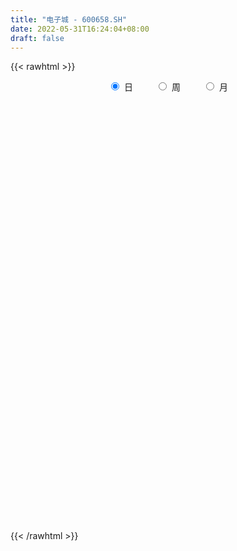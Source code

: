```yaml
---
title: "电子城 - 600658.SH"
date: 2022-05-31T16:24:04+08:00
draft: false
---
```

{{< rawhtml >}}
    <div style="text-align: center">
        <label style="padding: 1rem;"><input style="margin-right: .5rem" type="radio" name="period" value="D" checked onclick="period_change(this)">日</label>
        <label style="padding: 1rem;"><input style="margin-right: .5rem" type="radio" name="period" value="W" onclick="period_change(this)">周</label>
        <label style="padding: 1rem;"><input style="margin-right: .5rem" type="radio" name="period" value="M" onclick="period_change(this)">月</label>
    </div>
    <div id="chart" style="height: 700px;"></div> 
    <script type="text/javascript">
        const D_v = [30921.18,26867.0,34806.68,39195.58,64700.63,42888.21,35315.0,40397.62,33631.86,53641.86,94654.31,67352.23,41057.71,51830.79,39977.07,67925.62,37780.0,36312.2,22184.4,30397.21,86974.22,51217.25,42532.07,36301.79,138115.34,50540.82,51020.62,33460.42,41454.15,32394.01,36942.0,33974.66,27620.76,38421.27,52134.6,31261.67,30884.07,24406.95,30378.4,29939.2,32569.48,36272.1,47822.08,35126.18,27716.6,26312.3,60738.67,53137.23,54640.02,82059.94,32974.9,32918.33,23853.28,36502.03,28502.47,41389.12,38245.44,30525.8,38271.6,33507.48,15337.61,20030.0,22266.0,25197.26,26002.4,22557.0,20351.8,17433.62,22458.4,149644.86,79314.91,131681.53,308438.37,301454.18,128372.06,84404.0,518195.16,511491.76,283880.65,215393.47,413846.46,189738.87,223609.46,131702.96,138925.15,155496.7,109773.21,98810.06,84978.8,122900.89,84477.95,73505.77,54660.21,46328.0,58227.0,51299.23,35512.8,31028.0,33985.0,24900.41,45976.98,35361.01,131469.08,80741.99,76198.0,37619.12,40455.06,28574.25,34318.8,115864.22,181214.9,121098.6,76418.25,175751.6,131538.36,90812.41,82045.88,88933.4,109585.61,134787.07,88641.5,79745.17,47024.29,56159.29,50624.81,40574.13,59975.2,56776.0,43433.65,56561.44,37975.2,46131.27,44860.0,32880.2,59694.8,40245.44,39364.32,46676.18,37357.86,59034.35,47264.0,81436.81,83907.45,79775.59,190864.12,208106.96,334421.86,150125.4,103667.8,74514.22,42823.33,43932.31,51255.47,40650.38,84860.2,57912.0,83999.4,100305.67,62226.02,90929.2,68385.2,103849.15,78710.69,45119.25,88889.0,138898.95,91404.0,48648.8,80110.6,60373.4,53507.6,41649.0,80647.48,42810.66,52596.42,51979.0,52754.0,47574.6,47057.4,48650.94,39720.6,50107.34,72419.49,80265.21,69752.81,340764.91,230890.33,312619.41,453128.3,220475.54,123636.33,150880.21,123187.16,64506.94,76567.6,91458.24,115388.41,52946.0,77384.19,83942.77,64777.34,124558.94,86329.0,105213.6,139133.6,102978.0,114162.98,152294.6,115194.0,84251.8,206258.2,329970.45,229576.95,251861.89,189201.4,470020.5,172787.0,381680.62,205602.69,158055.63,134183.0,124159.4,110821.41,182733.45,183866.71,98256.11,121818.8,107884.2,119377.4,84570.59,126762.42,224610.8,132319.4,112519.8,73731.21,108653.03,94977.2,115041.22,134488.62,103129.18,70915.8,84790.53,73270.0,64883.8,87429.4,51434.16,69388.8,65571.6,51216.0,102840.0]
const D_histogram = [0.0,0.0006126496,0.0003504844,0.0020163085,0.0066493503,0.0079446725,0.0052176359,0.0031829196,0.0016815448,0.0012083616,0.0050967225,0.0034878655,0.0022112727,0.0042935928,0.0040354321,0.0060224453,0.0049783453,0.0014587578,0.0002765666,-0.0012363417,0.003296758,0.0033523515,0.0036797507,0.0053836438,0.0121627793,0.0143434162,0.0147264802,0.0102277902,0.0053515726,0.0010947996,-0.0037847465,-0.0050058274,-0.0045157545,-0.0067976217,-0.0125963047,-0.0138848072,-0.0128854009,-0.0111131765,-0.0127531981,-0.0145023799,-0.0142807023,-0.0159936835,-0.0111349016,-0.0100445122,-0.0087976383,-0.0094125243,-0.0187987588,-0.0280424032,-0.0411154301,-0.0360261438,-0.0350539888,-0.0296134957,-0.0241427459,-0.0207993212,-0.0176407715,-0.0128089373,-0.0065142428,0.0003822131,0.0066552702,0.0109172268,0.0130321866,0.0136608778,0.0113793818,0.0099202072,0.0052012701,0.0044182864,0.0048569041,0.0053889582,0.0078539326,0.0241468381,0.0360723303,0.0477439254,0.0789573728,0.0848651626,0.0814286785,0.1021242403,0.1398185268,0.1456674849,0.1226214941,0.1308947633,0.1127557627,0.0870522424,0.043716553,0.011284927,-0.0113614912,-0.0400633823,-0.0556485742,-0.065897697,-0.0759438648,-0.088992156,-0.0947389796,-0.1011357872,-0.0933342661,-0.0838496914,-0.0799980646,-0.0784202838,-0.0762571501,-0.0698376581,-0.0673094759,-0.0595412911,-0.0557802318,-0.0501335511,-0.033275917,-0.0267919297,-0.0283651335,-0.0297358958,-0.0346691996,-0.0376687457,-0.0334695642,-0.0038423748,0.0114602999,0.028443514,0.036590468,0.0527284375,0.0582308003,0.0553694548,0.0517569338,0.0458304703,0.0463180103,0.0296347686,0.0132070593,-0.0028675979,-0.0146808896,-0.0199796239,-0.022148207,-0.0215525345,-0.0172918537,-0.0198524299,-0.0220417241,-0.0193660655,-0.0162899785,-0.0118106829,-0.0104888363,-0.0073623449,-0.0102717957,-0.0097685855,-0.0077686766,-0.0036414447,0.0009729185,0.0062866728,0.0091932011,0.0161611982,0.0252727367,0.0326398554,0.0416438993,0.0721668436,0.0639969172,0.0535554741,0.037010169,0.0231656498,0.0142395908,0.0062790847,-0.0000350633,-0.0024335215,0.0003062831,-0.0002594383,0.0054295442,0.0077083102,0.0083507696,0.0104676184,0.0108210529,0.0125787289,0.0029703906,0.0001366788,-0.0021316517,0.0056508054,-0.0011095995,-0.0045029119,-0.0107030628,-0.0272475423,-0.0282864256,-0.0335276574,-0.0250972534,-0.0148642333,-0.0033657451,0.0038635792,0.0118583549,0.0115904776,0.0105985914,0.0040753374,0.00399045,0.0015545945,0.0073419957,0.0128580428,0.0153328374,0.0310529937,0.0203568717,0.0402047438,0.0384979551,0.029664617,0.0212271787,0.0166226895,0.0012223975,-0.0099291456,-0.0241922088,-0.036411797,-0.0293962446,-0.0246651317,-0.0253867168,-0.0415556155,-0.0422135647,-0.0259989043,-0.0108485644,0.0003124937,0.0160454735,0.0229337228,0.0238649024,0.0292553954,0.0332625824,0.0278205681,0.0351849707,0.0501099395,0.057389943,0.0695766235,0.0585142235,0.0792750116,0.0517044119,0.0060170891,-0.0243934416,-0.0327300044,-0.0465028929,-0.0622170011,-0.0590369646,-0.0529810627,-0.0517010963,-0.0578310909,-0.0790013551,-0.0974597259,-0.0996268761,-0.0969859194,-0.0682743682,-0.0615860142,-0.067635268,-0.0626898187,-0.0522458216,-0.0413365606,-0.0338042316,-0.0197718355,0.0008350224,0.0091642376,0.0131696056,0.0212448289,0.0243792777,0.0261115964,0.0159657597,0.0129102837,0.0137914797,0.0164243014,0.0187032038,0.0282563039]
const D_fast = [0.0,0.000765812,0.0005912679,0.0027611691,0.0090565485,0.0123380389,0.0109154112,0.0096764248,0.0085954363,0.0084243434,0.013586885,0.0128499944,0.0121262197,0.015281938,0.0160326353,0.0195252598,0.0197257462,0.0165708481,0.0154577986,0.0136358049,0.0189930941,0.0198867754,0.0211341123,0.0241839163,0.0340037466,0.0397702377,0.0438349217,0.0418931792,0.0383548548,0.0343717817,0.0285460489,0.0260735112,0.0254346454,0.0214533728,0.0125056137,0.0077459094,0.0055239654,0.0045178958,-0.0003104254,-0.0056852021,-0.0090337001,-0.0147451022,-0.0126700457,-0.0140907844,-0.01504332,-0.0180113372,-0.0320972613,-0.0483515065,-0.0717033909,-0.0756206406,-0.0834119828,-0.0853748636,-0.0859398003,-0.0877962059,-0.089047849,-0.0874182492,-0.0827521154,-0.0757601062,-0.0678232316,-0.0608319683,-0.0554589618,-0.0514150511,-0.0508517017,-0.0498308246,-0.0532494442,-0.0529278562,-0.0512750125,-0.0493957189,-0.0449672613,-0.0226376462,-0.0016940715,0.0219135049,0.0728662955,0.099990376,0.1169110615,0.1631376834,0.2357866015,0.2780524308,0.2856618136,0.3266587737,0.3367087137,0.332768254,0.3003617029,0.2707513087,0.2452645177,0.2065467809,0.1770494455,0.1503258985,0.1212937645,0.0859974342,0.0565658657,0.0248851113,0.0093530659,-0.0021247823,-0.0182726716,-0.0362999618,-0.0532011155,-0.0642410381,-0.0785402248,-0.0856573629,-0.0958413615,-0.1027280685,-0.0941894137,-0.0944034088,-0.103067896,-0.1118726322,-0.125473236,-0.1378899684,-0.142058178,-0.1133915823,-0.0952238326,-0.07112974,-0.053835169,-0.0245150901,-0.0044550272,0.006525991,0.0158527034,0.0213838575,0.0334509001,0.0241763505,0.011050406,-0.0057411506,-0.0212246647,-0.031518305,-0.0392239399,-0.0440164009,-0.0440786835,-0.0516023672,-0.0593020925,-0.0614679502,-0.0624643578,-0.0609377329,-0.0622380954,-0.0609521903,-0.06642959,-0.0683685262,-0.0683107864,-0.0650939157,-0.0602363229,-0.0533509003,-0.0481460718,-0.0371377752,-0.0217080524,-0.0061809699,0.0132340488,0.061798704,0.0696280069,0.0725754323,0.0652826694,0.0572295627,0.0518634014,0.0454726665,0.0391497527,0.0361429141,0.0389592895,0.0383287085,0.0453750771,0.0495809206,0.0523110724,0.0570448258,0.0601035235,0.0650058818,0.0561401411,0.053340599,0.0505393556,0.059734514,0.0526967092,0.0481776689,0.0393017522,0.0159453873,0.0078348975,-0.0057882486,-0.003632158,0.0028848037,0.0135418557,0.0217370748,0.0326964393,0.0353261814,0.036983943,0.0314795234,0.0323922484,0.0303450416,0.0379679417,0.0466984995,0.0530065034,0.0764899082,0.0708830041,0.1007820621,0.1086997622,0.1072825783,0.1041519348,0.1037031179,0.0886084253,0.0749745958,0.0546634804,0.0333409429,0.0330074341,0.0315722642,0.0245039998,-0.0020538027,-0.0132651432,-0.0035502088,0.00888799,0.0201271715,0.0398715197,0.0524931997,0.0593906049,0.0720949467,0.0844177793,0.085930907,0.1020915523,0.129544006,0.1511714953,0.1807523317,0.1843184875,0.2248980285,0.2102535318,0.1660704813,0.1295615901,0.1130425262,0.0876439146,0.056375556,0.0447963514,0.0376069876,0.02596168,0.0053739126,-0.0355466904,-0.0783699926,-0.1054438619,-0.127049385,-0.1154064258,-0.1241145754,-0.1470726462,-0.1577996516,-0.1604171099,-0.159841989,-0.1607607179,-0.1516712807,-0.1308556672,-0.1202353926,-0.1129376231,-0.0995511927,-0.0903219244,-0.0820617066,-0.0882161034,-0.0880440085,-0.0837149426,-0.0769760455,-0.0700213421,-0.053404166]
const D_slow = [0.0,0.0001531624,0.0002407835,0.0007448606,0.0024071982,0.0043933663,0.0056977753,0.0064935052,0.0069138914,0.0072159818,0.0084901624,0.0093621288,0.009914947,0.0109883452,0.0119972032,0.0135028145,0.0147474009,0.0151120903,0.015181232,0.0148721466,0.0156963361,0.0165344239,0.0174543616,0.0188002726,0.0218409674,0.0254268214,0.0291084415,0.031665389,0.0330032822,0.0332769821,0.0323307955,0.0310793386,0.0299504,0.0282509945,0.0251019184,0.0216307166,0.0184093663,0.0156310722,0.0124427727,0.0088171777,0.0052470022,0.0012485813,-0.0015351441,-0.0040462722,-0.0062456817,-0.0085988128,-0.0132985025,-0.0203091033,-0.0305879608,-0.0395944968,-0.048357994,-0.0557613679,-0.0617970544,-0.0669968847,-0.0714070776,-0.0746093119,-0.0762378726,-0.0761423193,-0.0744785018,-0.0717491951,-0.0684911484,-0.065075929,-0.0622310835,-0.0597510317,-0.0584507142,-0.0573461426,-0.0561319166,-0.054784677,-0.0528211939,-0.0467844844,-0.0377664018,-0.0258304204,-0.0060910773,0.0151252134,0.035482383,0.0610134431,0.0959680748,0.132384946,0.1630403195,0.1957640103,0.223952951,0.2457160116,0.2566451498,0.2594663816,0.2566260088,0.2466101632,0.2326980197,0.2162235954,0.1972376292,0.1749895902,0.1513048453,0.1260208985,0.102687332,0.0817249092,0.061725393,0.0421203221,0.0230560345,0.00559662,-0.0112307489,-0.0261160717,-0.0400611297,-0.0525945175,-0.0609134967,-0.0676114791,-0.0747027625,-0.0821367364,-0.0908040363,-0.1002212228,-0.1085886138,-0.1095492075,-0.1066841325,-0.099573254,-0.090425637,-0.0772435276,-0.0626858275,-0.0488434638,-0.0359042304,-0.0244466128,-0.0128671102,-0.0054584181,-0.0021566533,-0.0028735527,-0.0065437751,-0.0115386811,-0.0170757328,-0.0224638665,-0.0267868299,-0.0317499374,-0.0372603684,-0.0421018847,-0.0461743794,-0.0491270501,-0.0517492591,-0.0535898454,-0.0561577943,-0.0585999407,-0.0605421098,-0.061452471,-0.0612092414,-0.0596375732,-0.0573392729,-0.0532989734,-0.0469807892,-0.0388208253,-0.0284098505,-0.0103681396,0.0056310897,0.0190199582,0.0282725005,0.0340639129,0.0376238106,0.0391935818,0.039184816,0.0385764356,0.0386530064,0.0385881468,0.0399455329,0.0418726104,0.0439603028,0.0465772074,0.0492824706,0.0524271529,0.0531697505,0.0532039202,0.0526710073,0.0540837086,0.0538063088,0.0526805808,0.0500048151,0.0431929295,0.0361213231,0.0277394088,0.0214650954,0.0177490371,0.0169076008,0.0178734956,0.0208380843,0.0237357037,0.0263853516,0.027404186,0.0284017984,0.0287904471,0.030625946,0.0338404567,0.037673666,0.0454369145,0.0505261324,0.0605773183,0.0702018071,0.0776179613,0.082924756,0.0870804284,0.0873860278,0.0849037414,0.0788556892,0.0697527399,0.0624036788,0.0562373959,0.0498907167,0.0395018128,0.0289484216,0.0224486955,0.0197365544,0.0198146778,0.0238260462,0.0295594769,0.0355257025,0.0428395514,0.0511551969,0.058110339,0.0669065816,0.0794340665,0.0937815523,0.1111757082,0.125804264,0.1456230169,0.1585491199,0.1600533922,0.1539550318,0.1457725307,0.1341468075,0.1185925572,0.103833316,0.0905880503,0.0776627763,0.0632050035,0.0434546647,0.0190897333,-0.0058169858,-0.0300634656,-0.0471320576,-0.0625285612,-0.0794373782,-0.0951098329,-0.1081712883,-0.1185054284,-0.1269564863,-0.1318994452,-0.1316906896,-0.1293996302,-0.1261072288,-0.1207960216,-0.1147012021,-0.108173303,-0.1041818631,-0.1009542922,-0.0975064223,-0.0934003469,-0.0887245459,-0.08166047]
const D_data = [['2021-05-20', 3.9624, 3.9431, 3.9141, 3.9721],['2021-05-21', 3.9334, 3.9527, 3.9141, 3.9624],['2021-05-24', 3.9624, 3.9431, 3.9237, 3.9817],['2021-05-25', 3.9334, 3.9721, 3.9237, 3.9721],['2021-05-26', 3.9624, 4.0301, 3.9431, 4.059],['2021-05-27', 4.0301, 4.0107, 3.9914, 4.0397],['2021-05-28', 4.0107, 3.9624, 3.9527, 4.0301],['2021-05-31', 3.9721, 3.9624, 3.9141, 3.9721],['2021-06-01', 3.9527, 3.9624, 3.9334, 3.9817],['2021-06-02', 3.9527, 3.9721, 3.9431, 3.9914],['2021-06-03', 3.9721, 4.0397, 3.9624, 4.088],['2021-06-04', 4.0204, 3.9817, 3.9817, 4.0397],['2021-06-07', 3.9817, 3.9817, 3.9624, 4.0011],['2021-06-08', 3.9817, 4.0301, 3.9721, 4.059],['2021-06-09', 4.0011, 4.0107, 3.9914, 4.0204],['2021-06-10', 4.0011, 4.0494, 3.9914, 4.0784],['2021-06-11', 4.0494, 4.0204, 4.0204, 4.088],['2021-06-15', 4.0107, 3.9817, 3.9721, 4.0397],['2021-06-16', 3.9817, 4.0011, 3.9817, 4.0301],['2021-06-17', 4.0011, 3.9914, 3.9624, 4.0011],['2021-06-18', 3.9914, 4.0784, 3.9721, 4.1557],['2021-06-21', 4.0784, 4.0397, 4.0011, 4.088],['2021-06-22', 4.0397, 4.0494, 4.0204, 4.0784],['2021-06-23', 4.0494, 4.0784, 4.0204, 4.0784],['2021-06-24', 4.088, 4.175, 4.0784, 4.291],['2021-06-25', 4.1943, 4.1557, 4.1267, 4.2523],['2021-06-28', 4.1557, 4.1557, 4.1364, 4.2233],['2021-06-29', 4.175, 4.0977, 4.0687, 4.175],['2021-06-30', 4.117, 4.0784, 4.0397, 4.117],['2021-07-01', 4.1074, 4.0687, 4.059, 4.1267],['2021-07-02', 4.0784, 4.0397, 4.0204, 4.0977],['2021-07-05', 4.08, 4.07, 4.05, 4.12],['2021-07-06', 4.05, 4.09, 4.03, 4.14],['2021-07-07', 4.09, 4.05, 4.04, 4.12],['2021-07-08', 4.05, 3.98, 3.97, 4.06],['2021-07-09', 4.0, 4.01, 3.97, 4.02],['2021-07-12', 4.01, 4.03, 4.01, 4.08],['2021-07-13', 4.03, 4.04, 4.0, 4.05],['2021-07-14', 4.03, 3.99, 3.99, 4.04],['2021-07-15', 4.0, 3.97, 3.94, 4.0],['2021-07-16', 3.97, 3.98, 3.95, 4.03],['2021-07-19', 3.98, 3.94, 3.92, 4.02],['2021-07-20', 3.95, 4.02, 3.92, 4.04],['2021-07-21', 4.0, 3.98, 3.97, 4.02],['2021-07-22', 3.99, 3.98, 3.97, 4.0],['2021-07-23', 3.97, 3.95, 3.95, 4.01],['2021-07-26', 3.95, 3.8, 3.8, 3.97],['2021-07-27', 3.8, 3.73, 3.72, 3.83],['2021-07-28', 3.74, 3.59, 3.55, 3.75],['2021-07-29', 3.63, 3.76, 3.63, 3.85],['2021-07-30', 3.76, 3.69, 3.68, 3.82],['2021-08-02', 3.7, 3.73, 3.63, 3.78],['2021-08-03', 3.74, 3.73, 3.69, 3.76],['2021-08-04', 3.72, 3.7, 3.65, 3.74],['2021-08-05', 3.7, 3.69, 3.68, 3.73],['2021-08-06', 3.69, 3.71, 3.63, 3.71],['2021-08-09', 3.71, 3.74, 3.69, 3.75],['2021-08-10', 3.72, 3.77, 3.71, 3.79],['2021-08-11', 3.77, 3.79, 3.74, 3.84],['2021-08-12', 3.81, 3.79, 3.73, 3.81],['2021-08-13', 3.76, 3.78, 3.76, 3.8],['2021-08-16', 3.77, 3.77, 3.76, 3.81],['2021-08-17', 3.76, 3.73, 3.72, 3.81],['2021-08-18', 3.71, 3.73, 3.68, 3.78],['2021-08-19', 3.71, 3.67, 3.67, 3.73],['2021-08-20', 3.67, 3.7, 3.65, 3.71],['2021-08-23', 3.73, 3.71, 3.69, 3.74],['2021-08-24', 3.71, 3.71, 3.7, 3.73],['2021-08-25', 3.71, 3.74, 3.68, 3.74],['2021-08-26', 3.72, 3.97, 3.72, 4.1],['2021-08-27', 3.98, 4.01, 3.95, 4.09],['2021-08-30', 3.9, 4.1, 3.85, 4.15],['2021-08-31', 4.08, 4.51, 4.02, 4.51],['2021-09-01', 4.6, 4.36, 4.25, 4.72],['2021-09-02', 4.32, 4.32, 4.27, 4.41],['2021-09-03', 4.75, 4.75, 4.75, 4.75],['2021-09-06', 5.02, 5.23, 4.84, 5.23],['2021-09-07', 5.1, 5.08, 4.86, 5.27],['2021-09-08', 5.02, 4.8, 4.78, 5.05],['2021-09-09', 4.75, 5.28, 4.75, 5.28],['2021-09-10', 5.28, 5.05, 4.95, 5.28],['2021-09-13', 5.0, 4.95, 4.85, 5.0],['2021-09-14', 4.89, 4.63, 4.61, 4.89],['2021-09-15', 4.6, 4.62, 4.53, 4.72],['2021-09-16', 4.58, 4.63, 4.58, 4.77],['2021-09-17', 4.55, 4.43, 4.29, 4.55],['2021-09-22', 4.44, 4.47, 4.38, 4.57],['2021-09-23', 4.48, 4.45, 4.44, 4.54],['2021-09-24', 4.43, 4.37, 4.34, 4.47],['2021-09-27', 4.42, 4.23, 4.2, 4.56],['2021-09-28', 4.18, 4.22, 4.15, 4.26],['2021-09-29', 4.2, 4.12, 4.1, 4.26],['2021-09-30', 4.16, 4.24, 4.13, 4.25],['2021-10-08', 4.24, 4.25, 4.18, 4.28],['2021-10-11', 4.22, 4.16, 4.16, 4.25],['2021-10-12', 4.2, 4.09, 4.04, 4.22],['2021-10-13', 4.09, 4.05, 4.0, 4.13],['2021-10-14', 4.05, 4.07, 3.98, 4.09],['2021-10-15', 4.09, 3.99, 3.98, 4.15],['2021-10-18', 3.99, 4.03, 3.94, 4.04],['2021-10-19', 4.03, 3.96, 3.94, 4.05],['2021-10-20', 3.94, 3.96, 3.91, 3.98],['2021-10-21', 3.97, 4.12, 3.96, 4.31],['2021-10-22', 4.1, 4.02, 4.0, 4.18],['2021-10-25', 4.0, 3.9, 3.81, 4.0],['2021-10-26', 3.92, 3.86, 3.85, 3.92],['2021-10-27', 3.86, 3.76, 3.75, 3.86],['2021-10-28', 3.76, 3.72, 3.7, 3.78],['2021-10-29', 3.7, 3.77, 3.7, 3.81],['2021-11-01', 3.8, 4.15, 3.77, 4.15],['2021-11-02', 4.14, 4.08, 4.03, 4.34],['2021-11-03', 4.07, 4.19, 4.02, 4.26],['2021-11-04', 4.14, 4.16, 4.08, 4.2],['2021-11-05', 4.17, 4.35, 4.13, 4.56],['2021-11-08', 4.29, 4.31, 4.2, 4.41],['2021-11-09', 4.27, 4.25, 4.21, 4.34],['2021-11-10', 4.24, 4.26, 4.18, 4.28],['2021-11-11', 4.22, 4.24, 4.22, 4.32],['2021-11-12', 4.21, 4.34, 4.13, 4.36],['2021-11-15', 4.4, 4.11, 4.09, 4.47],['2021-11-16', 4.09, 4.04, 4.02, 4.18],['2021-11-17', 4.03, 3.96, 3.95, 4.08],['2021-11-18', 3.99, 3.93, 3.93, 4.0],['2021-11-19', 3.95, 3.95, 3.87, 3.96],['2021-11-22', 3.93, 3.95, 3.92, 3.97],['2021-11-23', 3.96, 3.96, 3.92, 3.99],['2021-11-24', 3.96, 4.0, 3.93, 4.03],['2021-11-25', 3.99, 3.9, 3.89, 4.03],['2021-11-26', 3.91, 3.87, 3.84, 3.91],['2021-11-29', 3.81, 3.91, 3.78, 3.93],['2021-11-30', 3.9, 3.91, 3.88, 3.96],['2021-12-01', 3.92, 3.93, 3.87, 3.95],['2021-12-02', 3.92, 3.89, 3.88, 3.96],['2021-12-03', 3.9, 3.91, 3.86, 3.91],['2021-12-06', 3.91, 3.82, 3.81, 3.91],['2021-12-07', 3.85, 3.84, 3.81, 3.89],['2021-12-08', 3.86, 3.85, 3.81, 3.86],['2021-12-09', 3.84, 3.88, 3.83, 3.9],['2021-12-10', 3.86, 3.9, 3.86, 3.92],['2021-12-13', 3.92, 3.93, 3.88, 3.96],['2021-12-14', 3.93, 3.92, 3.88, 3.93],['2021-12-15', 3.92, 4.0, 3.92, 4.02],['2021-12-16', 3.98, 4.08, 3.96, 4.16],['2021-12-17', 4.09, 4.12, 4.05, 4.14],['2021-12-20', 4.12, 4.21, 4.1, 4.39],['2021-12-21', 4.39, 4.63, 4.17, 4.63],['2021-12-22', 4.5, 4.26, 4.26, 4.62],['2021-12-23', 4.17, 4.23, 4.15, 4.38],['2021-12-24', 4.23, 4.12, 4.1, 4.25],['2021-12-27', 4.12, 4.1, 4.09, 4.18],['2021-12-28', 4.09, 4.12, 4.07, 4.14],['2021-12-29', 4.1, 4.1, 4.08, 4.16],['2021-12-30', 4.09, 4.09, 4.07, 4.13],['2021-12-31', 4.09, 4.12, 4.08, 4.13],['2022-01-04', 4.13, 4.19, 4.09, 4.22],['2022-01-05', 4.22, 4.16, 4.13, 4.23],['2022-01-06', 4.16, 4.26, 4.15, 4.27],['2022-01-07', 4.31, 4.25, 4.24, 4.35],['2022-01-10', 4.21, 4.25, 4.17, 4.27],['2022-01-11', 4.23, 4.29, 4.23, 4.37],['2022-01-12', 4.25, 4.29, 4.23, 4.3],['2022-01-13', 4.28, 4.33, 4.26, 4.4],['2022-01-14', 4.33, 4.18, 4.17, 4.35],['2022-01-17', 4.16, 4.24, 4.16, 4.28],['2022-01-18', 4.23, 4.24, 4.21, 4.43],['2022-01-19', 4.24, 4.39, 4.19, 4.41],['2022-01-20', 4.39, 4.22, 4.21, 4.41],['2022-01-21', 4.2, 4.24, 4.17, 4.27],['2022-01-24', 4.31, 4.18, 4.13, 4.37],['2022-01-25', 4.18, 3.98, 3.97, 4.2],['2022-01-26', 3.99, 4.11, 3.97, 4.14],['2022-01-27', 4.11, 4.02, 4.0, 4.11],['2022-01-28', 4.03, 4.18, 4.0, 4.22],['2022-02-07', 4.2, 4.24, 4.13, 4.25],['2022-02-08', 4.23, 4.31, 4.21, 4.32],['2022-02-09', 4.32, 4.31, 4.29, 4.38],['2022-02-10', 4.3, 4.37, 4.25, 4.38],['2022-02-11', 4.38, 4.3, 4.29, 4.41],['2022-02-14', 4.3, 4.3, 4.26, 4.36],['2022-02-15', 4.3, 4.22, 4.19, 4.31],['2022-02-16', 4.24, 4.29, 4.23, 4.32],['2022-02-17', 4.29, 4.26, 4.24, 4.33],['2022-02-18', 4.24, 4.38, 4.22, 4.38],['2022-02-21', 4.39, 4.42, 4.33, 4.44],['2022-02-22', 4.38, 4.42, 4.32, 4.42],['2022-02-23', 4.42, 4.66, 4.41, 4.86],['2022-02-24', 4.52, 4.37, 4.33, 4.62],['2022-02-25', 4.42, 4.81, 4.38, 4.81],['2022-02-28', 4.72, 4.63, 4.59, 5.04],['2022-03-01', 4.63, 4.55, 4.52, 4.66],['2022-03-02', 4.51, 4.54, 4.46, 4.58],['2022-03-03', 4.54, 4.58, 4.48, 4.64],['2022-03-04', 4.51, 4.41, 4.39, 4.53],['2022-03-07', 4.39, 4.4, 4.35, 4.45],['2022-03-08', 4.39, 4.29, 4.25, 4.41],['2022-03-09', 4.28, 4.23, 4.05, 4.36],['2022-03-10', 4.25, 4.44, 4.25, 4.48],['2022-03-11', 4.37, 4.43, 4.31, 4.46],['2022-03-14', 4.37, 4.36, 4.35, 4.56],['2022-03-15', 4.33, 4.1, 4.07, 4.36],['2022-03-16', 4.16, 4.22, 4.0, 4.26],['2022-03-17', 4.28, 4.45, 4.28, 4.51],['2022-03-18', 4.41, 4.51, 4.39, 4.52],['2022-03-21', 4.55, 4.53, 4.46, 4.56],['2022-03-22', 4.57, 4.67, 4.49, 4.72],['2022-03-23', 4.59, 4.64, 4.53, 4.71],['2022-03-24', 4.62, 4.61, 4.59, 4.85],['2022-03-25', 4.62, 4.71, 4.57, 4.84],['2022-03-28', 4.69, 4.75, 4.66, 4.8],['2022-03-29', 4.71, 4.66, 4.57, 4.82],['2022-03-30', 4.69, 4.86, 4.69, 4.97],['2022-03-31', 4.8, 5.06, 4.8, 5.35],['2022-04-01', 4.9, 5.08, 4.9, 5.18],['2022-04-06', 5.17, 5.26, 5.02, 5.32],['2022-04-07', 5.18, 5.04, 5.02, 5.28],['2022-04-08', 5.02, 5.54, 5.0, 5.54],['2022-04-11', 5.21, 4.99, 4.99, 5.24],['2022-04-12', 4.7, 4.61, 4.49, 4.7],['2022-04-13', 4.68, 4.61, 4.55, 4.78],['2022-04-14', 4.63, 4.78, 4.58, 4.86],['2022-04-15', 4.78, 4.64, 4.61, 4.84],['2022-04-18', 4.55, 4.51, 4.49, 4.73],['2022-04-19', 4.54, 4.68, 4.44, 4.7],['2022-04-20', 4.77, 4.71, 4.63, 4.96],['2022-04-21', 4.76, 4.64, 4.6, 4.82],['2022-04-22', 4.58, 4.5, 4.47, 4.65],['2022-04-25', 4.32, 4.19, 4.16, 4.43],['2022-04-26', 4.2, 4.05, 4.03, 4.27],['2022-04-27', 4.01, 4.12, 3.87, 4.14],['2022-04-28', 4.03, 4.1, 4.0, 4.17],['2022-04-29', 4.11, 4.44, 4.1, 4.5],['2022-05-05', 4.37, 4.2, 4.12, 4.44],['2022-05-06', 4.08, 3.98, 3.96, 4.09],['2022-05-09', 3.98, 4.05, 3.97, 4.16],['2022-05-10', 4.02, 4.1, 3.99, 4.12],['2022-05-11', 4.12, 4.11, 4.07, 4.24],['2022-05-12', 4.1, 4.07, 4.02, 4.17],['2022-05-13', 4.08, 4.17, 4.0, 4.2],['2022-05-16', 4.26, 4.32, 4.17, 4.37],['2022-05-17', 4.28, 4.23, 4.18, 4.35],['2022-05-18', 4.23, 4.2, 4.19, 4.26],['2022-05-19', 4.17, 4.28, 4.12, 4.32],['2022-05-20', 4.3, 4.25, 4.24, 4.34],['2022-05-23', 4.24, 4.25, 4.22, 4.3],['2022-05-24', 4.26, 4.08, 4.07, 4.29],['2022-05-25', 4.05, 4.13, 4.05, 4.14],['2022-05-26', 4.14, 4.17, 4.12, 4.22],['2022-05-27', 4.17, 4.2, 4.14, 4.25],['2022-05-30', 4.22, 4.21, 4.16, 4.23],['2022-05-31', 4.21, 4.34, 4.19, 4.39]]
const W_v = [57347.59,62997.05,76398.31,46953.24,96425.07,96464.07,107484.1,116339.31,101778.14,118538.1,85473.2,90841.63,126987.89,74792.5,141585.37,130253.48,115125.95,104027.63,42787.22,280161.93,174141.12,115305.02,136923.72,95853.12,168299.36,343710.29,279705.23,154734.17,142080.53,45983.77,29988.91,116092.48,125210.3,171776.82,120967.16,175914.47,51393.57,110020.55,143805.32,215551.87,101203.37,145775.52,76659.04,120231.49,161227.94,153664.72,120537.98,174269.4,97629.89,106100.32,101567.38,114577.78,246565.51,152917.0,128500.85,106898.48,104662.76,118376.01,223948.42,104058.25,182550.07,106775.49,215396.48,155072.7,197767.51,220381.48,444947.72,1332219.5800000001,1311492.9500000002,451715.41,381018.31,332917.39,237357.16,389706.74,308994.53,248906.01,272672.33,217193.44,161625.38,242840.17,570163.03,724717.8,735317.12,1183203.54,1155118.02,585408.77,492297.27,545295.83,452023.1,291991.96,79502.0,183344.35,153465.61,277881.58,390819.76,196729.01,246224.25,216008.62,156811.84,186993.73,157638.94,129368.55,148221.81,163069.51,163197.73,111503.82,193275.81,166072.13,220252.66,175982.14,138061.2,119644.49,11545.4,87849.96,137671.23,127095.16,188543.94,236820.98,95675.12,75295.09,81623.96,54707.99,96064.94,167266.37,416357.67,580843.8199999999,335457.57,217316.61,112636.41,222961.69,154919.46,425035.83,563946.12,294670.21,266506.56,242996.31,115889.53,82261.53,92933.07,88904.07,184898.31,208395.51,1659751.5499999998,2923894.7599999998,2604866.6099999999,2741946.6200000001,1871544.4900000002,849287.04,691544.4199999999,341101.48,1397818.74,1735647.8200000001,1833802.4900000002,915136.6000000001,456556.4,903911.15,426217.86,403369.3100000001,335760.4399999999,294911.57,318467.29,326682.83,157157.7,63920.77,37988.13,139722.13,150073.23,426861.24,1040852.22,556233.0700000001,366013.78,997329.73,783684.74,486747.09,229934.54,226560.25,168574.62,303687.38,466265.3199999999,315616.63,269673.21,306424.12,195524.2,124342.2,329426.86,198853.3,228193.35,217082.6,164606.03,205449.52,114977.83,146915.16,227816.04,285771.59,129993.51,268483.67,194149.31,216906.1,289677.88,238571.19,175868.03,318707.27,195271.2,183412.96,148178.1,173249.26,283550.76,163165.23,155887.93,116052.66,289203.59,954350.1400000001,1942807.4999999998,839473.1399999999,293562.07,335544.82,46328.0,210052.03,318449.47,217165.23,670347.5699999999,502915.66,406357.3199999999,251383.79,218408.11,223338.6,351418.2,987186.14,253175.71,327077.27,404100.26,412960.0,316288.08,247714.68,257955.77,1034292.6699999999,1071307.5399999998,400867.1900000001,436992.24,613782.78,965251.3999999999,911083.79,1052308.9399999999,699837.08,560413.41,356930.2,504922.4600000001,466594.13,338707.76,154056.0]
const W_histogram = [0.0,-0.0090557265,-0.018346182,-0.0461896263,-0.0445937157,-0.0467427388,-0.0316894518,-0.0238464234,-0.0286971028,-0.0457153193,-0.0578381248,-0.0698330655,-0.0830084517,-0.0841163284,-0.062605031,-0.0250105016,-0.0282163708,-0.0390725151,-0.0425464642,-0.0143619495,0.013286031,0.0070305666,0.0209802253,0.0287099101,0.040711309,0.0361547087,0.0246629457,-0.0206620303,-0.0411569141,-0.0440973487,-0.0435916275,-0.0457989481,-0.0416689905,-0.0357434056,-0.0466117752,-0.0471702946,-0.0473011785,-0.0454092448,-0.0484099159,-0.0365192844,-0.0310620591,-0.0096860667,-0.0045304748,0.003542819,0.0029559178,-0.0089126036,-0.0295582347,-0.074549615,-0.0934644818,-0.1048307498,-0.0965144663,-0.0760838997,-0.0401383276,-0.0297717488,-0.0218030793,-0.0168796551,-0.0087940693,0.0061601663,0.0028725126,-0.0034569099,0.0104022653,0.0273454316,0.0129346589,-0.0104019716,0.0095282551,0.0231807889,0.0803315458,0.1768514478,0.1885360352,0.1636316924,0.1361336458,0.1275417026,0.1227269706,0.1408272129,0.1097087318,0.0849812875,0.0612459459,0.0233656361,-0.0102798813,-0.0153799976,0.0041787304,0.0275773507,0.0479834348,0.1129491296,0.1733735887,0.1691872763,0.1707845212,0.1567203578,0.1214584009,0.0644942751,0.0267419651,-0.025264452,-0.073427376,-0.1200182539,-0.1217518757,-0.1263614619,-0.12201403,-0.1035592405,-0.0969111237,-0.0875289454,-0.0954367825,-0.0936321117,-0.0970890608,-0.1112909592,-0.126998331,-0.1238314858,-0.1026748886,-0.0880230095,-0.0562857005,-0.0256305093,-0.0098827171,-0.0067002839,-0.0030892908,0.0006080622,-0.0042915038,0.0056110471,0.0073604639,0.0117343619,0.0090477431,0.0165425543,0.0239511433,0.0320752655,0.0419549241,0.0577522703,0.0889795261,0.1280381636,0.1274059593,0.1324310844,0.1084386746,0.0654631643,0.0326105509,0.0463858489,0.0396616778,0.0450994219,0.0227618022,-0.0019790576,-0.0142505663,-0.0288989028,-0.0333350842,-0.0352866847,-0.0270488077,0.005916782,0.1069676039,0.1377084597,0.1459909934,0.1545294181,0.1394795961,0.1113286882,0.0912811273,0.062062588,0.0729669998,0.1320410823,0.1297068787,0.1084486892,0.0959353281,0.0819375222,0.0607725133,0.0385495941,0.024143546,-0.0105664675,-0.040121595,-0.064804966,-0.0948657601,-0.1166323717,-0.1188384939,-0.121971992,-0.1381930933,-0.1047116589,-0.0872365242,-0.071876544,-0.0652674936,-0.0180796315,-0.0071066252,-0.0255498192,-0.036127285,-0.052235727,-0.0603621486,-0.0801910762,-0.0944093662,-0.1053949374,-0.1098303987,-0.130028991,-0.1205192402,-0.0895239296,-0.0582059734,-0.0362103637,-0.0161888485,-0.0015060955,0.0035120264,0.0052838751,0.00738584,0.0132691176,0.004533766,-0.0369759301,-0.0683943347,-0.0793488696,-0.0865945331,-0.0841481523,-0.0749507889,-0.0605952909,-0.042389523,-0.0213965617,-0.0120443148,-0.0049435864,0.0003658239,0.0042733089,-0.0075905449,-0.0108313992,-0.0052820635,-0.004074723,0.0192460242,0.0826022442,0.1394626458,0.1302407638,0.1155242596,0.0934047566,0.0765263228,0.0464124968,0.027982939,-0.0000897627,0.0202338829,0.0321274834,0.0137898756,-0.0027827344,-0.0097158522,-0.0134124164,-0.0001779593,0.0089352815,0.0149673273,0.0270141127,0.0293742045,0.0337684911,0.0314723309,0.0365185446,0.0432663452,0.0729645064,0.0623557205,0.0537007485,0.0504307622,0.0582505764,0.0833275732,0.1234601293,0.0838519902,0.044650561,0.0127626988,-0.038425701,-0.0574588621,-0.0622289753,-0.0659636932,-0.0565779644]
const W_fast = [0.0,-0.0113196581,-0.0251966591,-0.0645875099,-0.0741400283,-0.0879747361,-0.0808438121,-0.0789623895,-0.0909873446,-0.1194343909,-0.1460167276,-0.1754699346,-0.2093974338,-0.2315343926,-0.225674353,-0.194332449,-0.2045924108,-0.2252166839,-0.2393272491,-0.2147332218,-0.1837637335,-0.1882615562,-0.1690668412,-0.1541596788,-0.1319804527,-0.1274983758,-0.1328244024,-0.1833148859,-0.2140989983,-0.22806377,-0.2384559557,-0.2521130133,-0.2584003033,-0.2614105698,-0.2839318832,-0.2962829763,-0.3082391548,-0.3176995323,-0.3328026824,-0.3300418719,-0.3323501615,-0.3133956857,-0.3093727125,-0.300413714,-0.3002616358,-0.314358308,-0.3423934978,-0.4060222819,-0.4483032691,-0.4858772246,-0.5016895576,-0.500279966,-0.4743689758,-0.4714453341,-0.4689274345,-0.4682239241,-0.4623368556,-0.4458425784,-0.448412104,-0.4556057539,-0.4391460124,-0.4153664882,-0.4265435962,-0.4524807196,-0.4301684292,-0.4107206981,-0.3334870548,-0.1927542908,-0.1339356947,-0.1179321143,-0.1113967494,-0.088103267,-0.0622362563,-0.0089292109,-0.012620509,-0.0161026314,-0.0245264865,-0.0565653874,-0.0927808751,-0.1017259908,-0.0811225801,-0.0508296222,-0.0184276793,0.0747752978,0.1785431541,0.2166536608,0.260947036,0.286062962,0.2811656053,0.2403250483,0.2092582296,0.1509356995,0.0844159315,0.0078204901,-0.0243511006,-0.0605510523,-0.0867071278,-0.0941421485,-0.1117218126,-0.1242218706,-0.1559889033,-0.1775922605,-0.2053214748,-0.247346113,-0.2948030675,-0.3225940938,-0.3271062188,-0.334460092,-0.3167942081,-0.2925466443,-0.2792695314,-0.2777621691,-0.2749234987,-0.2710741302,-0.2770465721,-0.2657412595,-0.2621517266,-0.2548442382,-0.2552689212,-0.2436384715,-0.2302420966,-0.214099158,-0.1937307684,-0.1634953546,-0.1100232173,-0.0389550389,-0.0077357534,0.0303971428,0.0335144016,0.0069046825,-0.0177952933,0.0075764669,0.0107677153,0.0274803149,0.0108331458,-0.0144024785,-0.0302366287,-0.0521096909,-0.0648796434,-0.0756529151,-0.07417724,-0.0397324548,0.0880602681,0.1532282389,0.1980085209,0.2451793001,0.2649993772,0.2646806413,0.2674533622,0.25375047,0.2828966316,0.3749809847,0.4050735009,0.4109274836,0.4223979546,0.4288845292,0.4229126486,0.4103271279,0.4019569664,0.3646053359,0.3250198097,0.2841351972,0.230357963,0.1794332586,0.1475175129,0.1138910168,0.0631216421,0.0704251618,0.0660911654,0.0634820097,0.0537741867,0.0964421409,0.1056384909,0.0808078421,0.061198555,0.0320311813,0.0088142226,-0.0310624741,-0.0688831057,-0.1062174113,-0.1381104722,-0.1908163123,-0.2114363715,-0.2028220433,-0.1860555805,-0.1731125617,-0.1571382586,-0.1428320295,-0.136935901,-0.1338430835,-0.1298946585,-0.1206941016,-0.1282960117,-0.1790496903,-0.2275666786,-0.2583584309,-0.2872527276,-0.3058433849,-0.3153837188,-0.3161770435,-0.3085686563,-0.2929248355,-0.2865836673,-0.2807188355,-0.2753179692,-0.2703421569,-0.284103647,-0.2900523511,-0.2858235313,-0.2856348716,-0.2575026182,-0.1734958372,-0.0817697742,-0.0584314652,-0.0442669045,-0.0430352184,-0.0407820715,-0.0592927733,-0.0707265964,-0.0988217387,-0.0734396224,-0.053514151,-0.0684042899,-0.0856725835,-0.0950346644,-0.1020843327,-0.0888943654,-0.0775473042,-0.0677734266,-0.0489731131,-0.0392694701,-0.0264330607,-0.0208611382,-0.0066852884,0.0108790986,0.0588183864,0.0637985306,0.0685687458,0.07790645,0.1002889083,0.1461977984,0.2171953869,0.1985502452,0.1705114563,0.1418142688,0.0810194437,0.0476215671,0.0272942101,0.0070685689,0.0023098066]
const W_slow = [0.0,-0.0022639316,-0.0068504771,-0.0183978837,-0.0295463126,-0.0412319973,-0.0491543603,-0.0551159661,-0.0622902418,-0.0737190716,-0.0881786028,-0.1056368692,-0.1263889821,-0.1474180642,-0.163069322,-0.1693219474,-0.17637604,-0.1861441688,-0.1967807849,-0.2003712722,-0.1970497645,-0.1952921228,-0.1900470665,-0.182869589,-0.1726917617,-0.1636530845,-0.1574873481,-0.1626528557,-0.1729420842,-0.1839664214,-0.1948643282,-0.2063140652,-0.2167313129,-0.2256671643,-0.237320108,-0.2491126817,-0.2609379763,-0.2722902875,-0.2843927665,-0.2935225876,-0.3012881024,-0.303709619,-0.3048422377,-0.303956533,-0.3032175535,-0.3054457044,-0.3128352631,-0.3314726669,-0.3548387873,-0.3810464748,-0.4051750913,-0.4241960663,-0.4342306482,-0.4416735854,-0.4471243552,-0.451344269,-0.4535427863,-0.4520027447,-0.4512846166,-0.4521488441,-0.4495482777,-0.4427119198,-0.4394782551,-0.442078748,-0.4396966842,-0.433901487,-0.4138186006,-0.3696057386,-0.3224717298,-0.2815638067,-0.2475303952,-0.2156449696,-0.1849632269,-0.1497564237,-0.1223292408,-0.1010839189,-0.0857724324,-0.0799310234,-0.0825009937,-0.0863459932,-0.0853013106,-0.0784069729,-0.0664111142,-0.0381738318,0.0051695654,0.0474663845,0.0901625148,0.1293426042,0.1597072044,0.1758307732,0.1825162645,0.1762001515,0.1578433075,0.127838744,0.0974007751,0.0658104096,0.0353069021,0.009417092,-0.0148106889,-0.0366929253,-0.0605521209,-0.0839601488,-0.108232414,-0.1360551538,-0.1678047365,-0.198762608,-0.2244313302,-0.2464370825,-0.2605085076,-0.266916135,-0.2693868143,-0.2710618852,-0.2718342079,-0.2716821924,-0.2727550683,-0.2713523066,-0.2695121906,-0.2665786001,-0.2643166643,-0.2601810258,-0.2541932399,-0.2461744235,-0.2356856925,-0.2212476249,-0.1990027434,-0.1669932025,-0.1351417127,-0.1020339416,-0.0749242729,-0.0585584819,-0.0504058441,-0.0388093819,-0.0288939625,-0.017619107,-0.0119286564,-0.0124234208,-0.0159860624,-0.0232107881,-0.0315445592,-0.0403662303,-0.0471284323,-0.0456492368,-0.0189073358,0.0155197791,0.0520175275,0.090649882,0.125519781,0.1533519531,0.1761722349,0.1916878819,0.2099296319,0.2429399024,0.2753666221,0.3024787944,0.3264626264,0.346947007,0.3621401353,0.3717775338,0.3778134203,0.3751718035,0.3651414047,0.3489401632,0.3252237232,0.2960656303,0.2663560068,0.2358630088,0.2013147355,0.1751368207,0.1533276897,0.1353585537,0.1190416803,0.1145217724,0.1127451161,0.1063576613,0.09732584,0.0842669083,0.0691763711,0.0491286021,0.0255262605,-0.0008224738,-0.0282800735,-0.0607873213,-0.0909171313,-0.1132981137,-0.1278496071,-0.136902198,-0.1409494101,-0.141325934,-0.1404479274,-0.1391269586,-0.1372804986,-0.1339632192,-0.1328297777,-0.1420737602,-0.1591723439,-0.1790095613,-0.2006581946,-0.2216952326,-0.2404329299,-0.2555817526,-0.2661791333,-0.2715282738,-0.2745393525,-0.2757752491,-0.2756837931,-0.2746154659,-0.2765131021,-0.2792209519,-0.2805414678,-0.2815601485,-0.2767486425,-0.2560980814,-0.22123242,-0.188672229,-0.1597911641,-0.136439975,-0.1173083943,-0.1057052701,-0.0987095354,-0.098731976,-0.0936735053,-0.0856416345,-0.0821941656,-0.0828898491,-0.0853188122,-0.0886719163,-0.0887164061,-0.0864825857,-0.0827407539,-0.0759872257,-0.0686436746,-0.0602015518,-0.0523334691,-0.043203833,-0.0323872467,-0.01414612,0.0014428101,0.0148679972,0.0274756878,0.0420383319,0.0628702252,0.0937352575,0.1146982551,0.1258608953,0.12905157,0.1194451448,0.1050804292,0.0895231854,0.0730322621,0.058887771]
const W_data = [['2017-07-21', 8.2011, 7.8658, 7.6014, 8.2011],['2017-07-28', 7.9174, 7.7239, 7.6853, 7.9496],['2017-08-04', 7.7626, 7.6595, 7.4338, 7.7626],['2017-08-11', 7.653, 7.2984, 7.2791, 7.7175],['2017-08-18', 7.2404, 7.5563, 7.2404, 7.6724],['2017-08-25', 7.4661, 7.4661, 7.35, 7.6917],['2017-09-01', 7.3951, 7.6788, 7.3564, 7.7046],['2017-09-08', 7.6272, 7.6208, 7.5434, 7.9303],['2017-09-15', 7.6659, 7.4403, 7.35, 7.6659],['2017-09-22', 7.4338, 7.1888, 7.0986, 7.4854],['2017-09-29', 7.1888, 7.1179, 6.9309, 7.1888],['2017-10-13', 7.1437, 6.9889, 6.9696, 7.2082],['2017-10-20', 6.9696, 6.8278, 6.5118, 6.9954],['2017-10-27', 6.8149, 6.8536, 6.7633, 6.9503],['2017-11-03', 6.8342, 7.1114, 6.6279, 7.1888],['2017-11-10', 7.1179, 7.4145, 7.1179, 7.4403],['2017-11-17', 7.4274, 6.9503, 6.7826, 7.5241],['2017-11-24', 6.9503, 6.7633, 6.5118, 6.9632],['2017-12-01', 6.7053, 6.7568, 6.6537, 6.7891],['2017-12-08', 6.7246, 7.1695, 6.7053, 7.4596],['2017-12-15', 7.1501, 7.2855, 6.8342, 7.2984],['2017-12-22', 7.292, 6.8987, 6.6666, 7.3049],['2017-12-29', 6.8536, 7.1566, 6.6408, 7.2211],['2018-01-05', 7.1372, 7.1308, 6.9889, 7.2726],['2018-01-12', 7.1437, 7.2404, 7.0663, 7.3371],['2018-01-19', 7.2468, 7.0599, 6.7762, 7.3951],['2018-01-26', 7.1179, 6.9309, 6.7117, 7.1179],['2018-02-02', 6.8987, 6.3313, 6.1057, 6.9503],['2018-02-09', 6.312, 6.4151, 5.7253, 6.4603],['2018-02-14', 6.3378, 6.5118, 6.3378, 6.5957],['2018-02-23', 6.5247, 6.4861, 6.4538, 6.5441],['2018-03-02', 6.4989, 6.3829, 6.2668, 6.4989],['2018-03-09', 6.3829, 6.4022, 6.3313, 6.5247],['2018-03-16', 6.3829, 6.3893, 6.3378, 6.7311],['2018-03-23', 6.3636, 6.0992, 5.9316, 6.4667],['2018-03-30', 5.8736, 6.125, 5.8736, 6.2282],['2018-04-04', 6.1572, 6.0541, 5.9832, 6.183],['2018-04-13', 6.0154, 6.0089, 5.9638, 6.2024],['2018-04-20', 5.9896, 5.8671, 5.7511, 6.0154],['2018-04-27', 5.822, 6.0025, 5.7768, 6.3571],['2018-05-04', 5.9574, 5.8993, 5.7897, 5.9767],['2018-05-11', 5.8993, 6.1121, 5.8736, 6.2024],['2018-05-18', 6.1121, 5.9316, 5.8864, 6.1186],['2018-05-25', 5.9638, 5.9602, 5.8496, 6.1508],['2018-06-01', 5.8957, 5.8312, 5.6838, 5.9786],['2018-06-08', 5.8036, 5.6101, 5.4351, 5.9602],['2018-06-15', 5.5548, 5.3522, 5.2877, 5.6193],['2018-06-22', 5.2601, 4.781, 4.606, 5.2601],['2018-06-29', 4.8363, 4.8179, 4.6705, 4.8547],['2018-07-06', 4.8271, 4.6981, 4.5599, 4.8455],['2018-07-13', 4.6797, 4.7995, 4.6521, 4.8547],['2018-07-20', 4.781, 4.9008, 4.7442, 5.2416],['2018-07-27', 4.9284, 5.1403, 4.8824, 5.5272],['2018-08-03', 5.3338, 4.8547, 4.7626, 5.5825],['2018-08-10', 4.8455, 4.7902, 4.6705, 4.8455],['2018-08-17', 4.7718, 4.7073, 4.6521, 4.9376],['2018-08-24', 4.7073, 4.7073, 4.6613, 4.8732],['2018-08-31', 4.6981, 4.7902, 4.6981, 4.9376],['2018-09-07', 4.781, 4.5323, 4.4586, 4.8271],['2018-09-14', 4.4955, 4.4033, 4.3389, 4.5323],['2018-09-21', 4.4126, 4.6152, 4.2652, 4.6613],['2018-09-28', 4.5968, 4.6889, 4.5507, 4.7442],['2018-10-12', 4.6336, 4.2559, 4.1454, 4.7442],['2018-10-19', 4.2928, 3.9796, 3.8138, 4.302],['2018-10-26', 3.9888, 4.4494, 3.9796, 4.5231],['2018-11-02', 4.4126, 4.4126, 4.1915, 4.5231],['2018-11-09', 4.4218, 5.1311, 4.3849, 5.1311],['2018-11-16', 5.647, 6.0891, 5.4074, 6.4208],['2018-11-23', 6.172, 5.4167, 5.4167, 6.5774],['2018-11-30', 5.343, 5.0205, 4.9008, 5.5088],['2018-12-07', 5.1864, 4.9284, 4.8916, 5.3245],['2018-12-14', 4.91, 5.1403, 4.8639, 5.3522],['2018-12-21', 5.1495, 5.2232, 4.9837, 5.2416],['2018-12-28', 5.1587, 5.6285, 5.0298, 5.693],['2019-01-04', 5.6009, 5.0574, 4.7995, 5.6377],['2019-01-11', 5.0758, 5.0482, 4.9837, 5.2324],['2019-01-18', 5.0574, 4.9745, 4.8179, 5.1495],['2019-01-25', 4.9561, 4.6521, 4.6521, 5.0205],['2019-02-01', 4.6981, 4.5047, 4.2375, 4.6981],['2019-02-15', 4.5047, 4.735, 4.431, 4.8916],['2019-02-22', 4.781, 5.0666, 4.7165, 5.1679],['2019-03-01', 5.214, 5.2324, 5.085, 5.5641],['2019-03-08', 5.2324, 5.3338, 5.2324, 5.7944],['2019-03-15', 5.3338, 6.1813, 5.3338, 6.8906],['2019-03-22', 6.2365, 6.5774, 5.7759, 6.6971],['2019-03-29', 6.4023, 6.0615, 5.7391, 6.5221],['2019-04-04', 6.0707, 6.2734, 6.0615, 6.4945],['2019-04-12', 6.2734, 6.1905, 5.9694, 6.7708],['2019-04-19', 6.2365, 5.9233, 5.8588, 6.3931],['2019-04-26', 5.951, 5.4996, 5.4535, 6.0154],['2019-04-30', 5.5364, 5.5456, 5.3061, 5.6009],['2019-05-10', 5.2508, 5.1495, 4.91, 5.4351],['2019-05-17', 5.1587, 4.91, 4.91, 5.1956],['2019-05-24', 4.9653, 4.6152, 4.5599, 4.9653],['2019-05-31', 4.6429, 4.9653, 4.5784, 5.3338],['2019-06-06', 4.9468, 4.824, 4.7105, 5.1587],['2019-06-14', 4.8051, 4.843, 4.7484, 5.0132],['2019-06-21', 4.8713, 4.9943, 4.7862, 5.0227],['2019-06-28', 4.9848, 4.8335, 4.7484, 4.9848],['2019-07-05', 4.8713, 4.8335, 4.8051, 4.947],['2019-07-12', 4.8335, 4.5403, 4.5024, 4.8335],['2019-07-19', 4.5403, 4.5592, 4.4173, 4.6443],['2019-07-26', 4.5497, 4.3984, 4.3511, 4.5686],['2019-08-02', 4.37, 4.1146, 4.1052, 4.3984],['2019-08-09', 4.0957, 3.8971, 3.8309, 4.1335],['2019-08-16', 3.8971, 3.9727, 3.8403, 4.0768],['2019-08-23', 4.0011, 4.143, 3.9727, 4.2281],['2019-08-30', 4.0484, 4.0484, 4.02, 4.2187],['2019-09-06', 4.0484, 4.2943, 4.02, 4.3133],['2019-09-12', 4.3416, 4.3795, 4.2849, 4.4173],['2019-09-20', 4.3795, 4.266, 4.1808, 4.4078],['2019-09-27', 4.247, 4.1146, 4.0295, 4.247],['2019-09-30', 4.0957, 4.0957, 4.0768, 4.143],['2019-10-11', 4.0957, 4.0768, 4.0011, 4.143],['2019-10-18', 4.1241, 3.9254, 3.8971, 4.1714],['2019-10-25', 3.916, 4.0862, 3.8592, 4.0862],['2019-11-01', 4.1052, 3.9822, 3.8876, 4.2565],['2019-11-08', 3.9538, 4.0011, 3.9349, 4.3416],['2019-11-15', 3.9727, 3.8876, 3.8592, 3.9917],['2019-11-22', 3.8971, 4.0011, 3.8781, 4.02],['2019-11-29', 4.0106, 4.02, 3.9822, 4.1241],['2019-12-06', 4.0295, 4.0579, 3.9254, 4.0673],['2019-12-13', 4.0673, 4.1241, 4.039, 4.1808],['2019-12-20', 4.143, 4.2754, 4.1052, 4.3133],['2019-12-27', 4.2754, 4.6254, 4.2565, 4.7767],['2020-01-03', 4.72, 4.9754, 4.6349, 5.297],['2020-01-10', 4.9186, 4.6632, 4.6159, 4.9565],['2020-01-17', 4.6538, 4.8335, 4.6443, 4.9659],['2020-01-23', 4.824, 4.5024, 4.3984, 4.843],['2020-02-07', 4.0484, 4.143, 3.7268, 4.1619],['2020-02-14', 4.1241, 4.0957, 4.0579, 4.2754],['2020-02-21', 4.1146, 4.6538, 4.0768, 4.8808],['2020-02-28', 4.7767, 4.4457, 4.4268, 4.8713],['2020-03-06', 4.4646, 4.6254, 4.4646, 4.7767],['2020-03-13', 4.5876, 4.2565, 4.02, 4.6254],['2020-03-20', 4.3133, 4.1052, 3.9349, 4.4457],['2020-03-27', 4.0484, 4.1525, 3.9727, 4.1998],['2020-04-03', 4.0768, 4.0295, 3.9633, 4.1241],['2020-04-10', 4.0957, 4.0768, 4.0484, 4.2376],['2020-04-17', 4.02, 4.0579, 3.9727, 4.1146],['2020-04-24', 4.0862, 4.1714, 4.0484, 4.3416],['2020-04-30', 4.143, 4.5781, 4.1241, 4.5781],['2020-05-08', 5.0321, 5.8361, 5.0321, 6.0915],['2020-05-15', 5.6943, 5.4105, 5.1646, 6.1861],['2020-05-22', 5.2875, 5.3537, 4.9375, 5.7605],['2020-05-29', 5.3537, 5.5335, 5.2591, 6.1199],['2020-06-05', 5.4767, 5.3537, 5.2119, 5.8834],['2020-06-12', 5.4672, 5.1929, 5.1078, 5.4672],['2020-06-19', 5.1362, 5.2686, 5.0889, 5.4389],['2020-06-24', 5.2308, 5.1078, 5.0794, 5.2497],['2020-07-03', 5.1456, 5.644, 5.0983, 5.8172],['2020-07-10', 5.7213, 6.5525, 5.702, 6.5525],['2020-07-17', 6.6201, 6.0789, 6.0113, 7.1613],['2020-07-24', 6.1756, 5.9146, 5.876, 6.6008],['2020-07-31', 5.9533, 6.0596, 5.818, 6.1466],['2020-08-07', 6.0982, 6.0886, 6.0209, 6.6201],['2020-08-14', 6.0982, 6.0113, 5.8566, 6.1659],['2020-08-21', 6.0113, 5.9726, 5.9049, 6.1756],['2020-08-28', 5.9436, 6.0499, 5.8276, 6.0596],['2020-09-04', 6.0402, 5.7213, 5.6827, 6.1176],['2020-09-11', 5.789, 5.644, 5.5474, 5.9243],['2020-09-18', 5.5957, 5.5667, 5.3154, 5.7793],['2020-09-25', 5.5667, 5.3347, 5.3058, 5.644],['2020-09-30', 5.3637, 5.2574, 5.1705, 5.3831],['2020-10-09', 5.2768, 5.3831, 5.2768, 5.4314],['2020-10-16', 5.4024, 5.2961, 5.2478, 5.4894],['2020-10-23', 5.3058, 5.0062, 4.9675, 5.3444],['2020-10-30', 4.9675, 5.6054, 4.8805, 5.6054],['2020-11-06', 5.5764, 5.4894, 5.3927, 5.9436],['2020-11-13', 5.4894, 5.5087, 5.4314, 5.7503],['2020-11-20', 5.5087, 5.4217, 5.3154, 5.557],['2020-11-27', 5.4314, 6.0596, 5.3831, 6.1756],['2020-12-04', 5.9919, 5.7696, 5.6827, 6.0402],['2020-12-11', 5.7696, 5.3831, 5.2478, 5.8856],['2020-12-18', 5.3831, 5.3927, 5.1801, 5.4507],['2020-12-25', 5.3831, 5.2284, 5.1608, 5.4314],['2020-12-31', 5.1994, 5.2284, 5.0835, 5.2478],['2021-01-08', 5.1994, 4.9578, 4.8612, 5.2188],['2021-01-15', 4.9772, 4.8709, 4.4456, 5.0448],['2021-01-22', 4.8225, 4.7645, 4.6969, 5.1125],['2021-01-29', 4.7162, 4.7162, 4.6003, 4.9192],['2021-02-05', 4.6872, 4.349, 4.291, 4.8515],['2021-02-10', 4.3393, 4.5809, 4.3103, 4.7742],['2021-02-19', 4.6872, 4.8612, 4.5423, 4.8709],['2021-02-26', 4.8612, 4.9578, 4.7839, 5.0931],['2021-03-05', 4.9288, 4.9288, 4.8129, 4.9965],['2021-03-12', 4.9288, 4.9772, 4.7162, 5.0448],['2021-03-19', 4.9578, 4.9772, 4.8902, 5.1125],['2021-03-26', 4.9772, 4.8902, 4.8419, 5.0158],['2021-04-02', 4.8805, 4.8515, 4.8129, 4.9385],['2021-04-09', 4.8515, 4.8515, 4.7935, 4.8999],['2021-04-16', 4.8612, 4.9095, 4.7356, 4.9482],['2021-04-23', 4.9095, 4.7066, 4.7066, 5.0255],['2021-04-30', 4.7742, 4.1267, 4.1267, 4.7742],['2021-05-07', 3.9817, 3.9914, 3.9721, 4.175],['2021-05-14', 3.9914, 4.0494, 3.8658, 4.1267],['2021-05-21', 4.0494, 3.9527, 3.9141, 4.059],['2021-05-28', 3.9624, 3.9624, 3.9237, 4.059],['2021-06-04', 3.9721, 3.9817, 3.9141, 4.088],['2021-06-11', 3.9817, 4.0204, 3.9624, 4.088],['2021-06-18', 4.0107, 4.0784, 3.9624, 4.1557],['2021-06-25', 4.0784, 4.1557, 4.0011, 4.291],['2021-07-02', 4.1557, 4.0397, 4.0204, 4.2233],['2021-07-09', 4.08, 4.01, 3.97, 4.14],['2021-07-16', 4.01, 3.98, 3.94, 4.08],['2021-07-23', 3.98, 3.95, 3.92, 4.04],['2021-07-30', 3.95, 3.69, 3.55, 3.97],['2021-08-06', 3.7, 3.71, 3.63, 3.78],['2021-08-13', 3.71, 3.78, 3.69, 3.84],['2021-08-20', 3.77, 3.7, 3.65, 3.81],['2021-08-27', 3.73, 4.01, 3.68, 4.1],['2021-09-03', 3.9, 4.75, 3.85, 4.75],['2021-09-10', 5.02, 5.05, 4.75, 5.28],['2021-09-17', 5.0, 4.43, 4.29, 5.0],['2021-09-24', 4.44, 4.37, 4.34, 4.57],['2021-09-30', 4.42, 4.24, 4.1, 4.56],['2021-10-08', 4.24, 4.25, 4.18, 4.28],['2021-10-15', 4.22, 3.99, 3.98, 4.25],['2021-10-22', 3.99, 4.02, 3.91, 4.31],['2021-10-29', 4.0, 3.77, 3.7, 4.0],['2021-11-05', 3.8, 4.35, 3.77, 4.56],['2021-11-12', 4.29, 4.34, 4.13, 4.41],['2021-11-19', 4.4, 3.95, 3.87, 4.47],['2021-11-26', 3.93, 3.87, 3.84, 4.03],['2021-12-03', 3.81, 3.91, 3.78, 3.96],['2021-12-10', 3.91, 3.9, 3.81, 3.92],['2021-12-17', 3.92, 4.12, 3.88, 4.16],['2021-12-24', 4.12, 4.12, 4.1, 4.63],['2021-12-31', 4.12, 4.12, 4.07, 4.18],['2022-01-07', 4.13, 4.25, 4.09, 4.35],['2022-01-14', 4.21, 4.18, 4.17, 4.4],['2022-01-21', 4.16, 4.24, 4.16, 4.43],['2022-01-28', 4.31, 4.18, 3.97, 4.37],['2022-02-11', 4.2, 4.3, 4.13, 4.41],['2022-02-18', 4.3, 4.38, 4.19, 4.38],['2022-02-25', 4.39, 4.81, 4.32, 4.86],['2022-03-04', 4.72, 4.41, 4.39, 5.04],['2022-03-11', 4.39, 4.43, 4.05, 4.48],['2022-03-18', 4.37, 4.51, 4.0, 4.56],['2022-03-25', 4.55, 4.71, 4.46, 4.85],['2022-04-01', 4.69, 5.08, 4.57, 5.35],['2022-04-08', 5.17, 5.54, 5.0, 5.54],['2022-04-15', 5.21, 4.64, 4.49, 5.24],['2022-04-22', 4.55, 4.5, 4.44, 4.96],['2022-04-29', 4.32, 4.44, 3.87, 4.5],['2022-05-06', 4.37, 3.98, 3.96, 4.44],['2022-05-13', 3.98, 4.17, 3.97, 4.24],['2022-05-20', 4.26, 4.25, 4.12, 4.37],['2022-05-27', 4.24, 4.2, 4.05, 4.3],['2022-06-02', 4.22, 4.34, 4.16, 4.39]]
const M_v = [101418.04,152913.38,210187.05,313516.95,143587.66,389577.7299999999,175862.65,130692.78,225037.2,136882.51,244583.79,261381.99,92898.79,152661.23,267113.26,335656.12,408281.6,174237.72,336822.7300000001,227028.09,163114.75,288155.76,261842.72,93813.32,102543.06,323826.55,335292.8,184725.9,637599.08,353097.74,359050.67,121813.28,264331.64,477507.49,241220.86,362567.58,341366.93,238932.52,857084.9699999999,803117.4900000001,364021.5699999999,369560.9799999999,336775.4699999999,256821.27,326268.17,279806.09,704481.1,663349.7,277665.14,626583.64,275143.99,502632.6500000001,311791.18,224727.24,381408.18,292116.6,338936.75,860839.8600000001,1720994.0100000002,880568.73,381467.05,483096.64,467483.02,824533.0,759143.59,1331663.4600000002,2058296.97,2394661.6600000001,1866743.5699999998,953837.98,2020541.6000000001,1228848.7900000003,501809.6399999999,364206.37,530008.7899999999,1386719.6199999999,372328.26,739111.64,506897.35,811163.5499999999,575592.5599999999,722186.8199999998,220142.86,354449.33,270914.53,701748.23,1529863.3499999999,435762.51,1346016.0999999996,1315858.7299999995,414433.67,1122672.3499999999,1146033.73,1963173.7300000004,996750.3700000001,1238208.79,793046.8100000001,1206245.3,853195.42,586964.3799999999,179241.59,884053.15,1071437.9400000002,773786.6000000002,358017.66,662979.9300000001,1443971.1600000006,917530.0199999998,931106.0299999999,2030785.3,1565051.9700000002,2047189.6499999999,1702481.9899999998,1628907.5,757333.15,808471.0099999999,478747.22,404171.28,441863.14,271860.04,1108330.7200000002,775627.27,286147.0599999999,220715.45,1038437.49,899917.0799999998,1337984.7199999995,728212.4500000002,320434.63,200917.7,588555.41,639401.8,293642.1199999999,103389.27,267324.95,589420.2999999999,638272.3199999999,514171.6900000001,487228.9400000001,2269912.46,1364300.8900000001,1828863.9999999998,1138633.2199999997,927381.0700000003,2344450.04,2849282.2700000005,3384620.3200000003,1075955.0200000003,1156714.3300000001,1088363.6599999999,581514.6300000001,288907.8799999999,610150.24,816677.7800000001,791929.1800000003,1838305.79,681440.6599999999,989844.2800000001,1465274.4900000002,1073990.6899999999,1277751.8800000004,1771466.3899999999,2325199.6900000004,1785948.4399999999,2833925.5499999993,2271759.4199999995,1787851.3799999997,1051120.6200000001,1190822.98,1450183.9400000002,2870854.6799999997,2219758.2599999998,1600598.2699999998,1880756.9999999995,1268091.74,781539.3799999999,577529.72,1324007.2700000003,1392963.4699999997,646317.4699999999,623774.5699999999,747317.64,1495910.0600000001,427425.15,346180.46,716357.3699999999,881805.22,388108.91,277296.52,233943.1899999999,376505.89,452140.8700000001,321535.02,495127.5100000001,716270.9300000001,989607.29,339182.68,641526.64,520771.3099999999,581915.76,569283.5900000001,632654.1899999999,547511.8999999998,617332.2300000001,683575.4,3645418.4299999992,1340999.6000000001,1169106.3400000001,1507572.5499999998,3729481.2500000005,1861110.1599999999,1005511.2999999999,815773.72,727185.0499999999,692156.9799999999,665485.89,512872.9,517702.54,1123014.4099999999,857636.9700000001,1366863.0999999999,950902.8100000001,626552.29,9930459.540000001,4317641.0700000012,5774798.4099999992,2133130.1399999997,1097268.78,754644.73,3250703.1599999997,1605226.8799999999,1355242.54,955717.38,934152.2600000001,855513.1599999999,849930.2100000001,1108361.9399999997,857727.0900000002,1164429.3100000001,3925617.7700000005,791994.73,1925540.9799999997,1938990.1199999999,1460425.6100000001,1993091.4199999999,2805495.9000000004,3453220.1699999995,1821210.55]
const M_histogram = [0.0,0.0376524217,0.0716498184,0.0838099006,0.0890358442,0.0856415697,0.0589581027,-0.0260304726,-0.0536532066,-0.1014537583,-0.1041726769,-0.0945096993,-0.12965018,-0.1812580563,-0.2129846666,-0.1859460466,-0.138505612,-0.1343557195,-0.1599630713,-0.1599802464,-0.170140615,-0.1507979617,-0.1499331478,-0.1541185069,-0.1817541584,-0.1853894823,-0.18610038,-0.1558053102,-0.0978260016,-0.049415086,-0.0373340713,-0.0119982465,0.0119462326,0.0396903942,0.0457946848,0.0614726325,0.0618760281,0.0796340541,0.1076932874,0.1071799312,0.1340424499,0.0994241373,0.0473616501,0.0100121603,-0.0156379556,-0.0434111062,-0.0376472563,-0.0327455058,-0.0234163413,-0.0068785514,0.011979652,0.0288321467,0.049438922,0.0544154578,0.0492039785,0.0824657889,0.1019171543,0.1131388423,0.1423069715,0.1558472885,0.1410158153,0.13208717,0.1145106601,0.1247148596,0.1679517283,0.2471188179,0.3687584973,0.4122057918,0.3147710363,0.2939385932,0.3848163349,0.3802713902,0.2831120265,0.2024235187,0.1915973416,0.1263792458,0.1088490344,0.0475191969,-0.0524582305,-0.1316104687,-0.2461782304,-0.2941477751,-0.3586781015,-0.3761258966,-0.4087570049,-0.3431675746,-0.3230581241,-0.2781465169,-0.2111900717,-0.1041335188,0.0055280768,0.1414448106,0.229534384,0.3246829575,0.3044923285,0.3135438908,0.3601117443,0.4122732337,0.3863389108,0.3201479546,0.2665073571,0.2454524577,0.1377693581,0.026513807,-0.0787010837,-0.101867826,-0.1114798247,-0.1461655322,-0.1314913152,-0.1085190616,-0.0973847172,-0.1108350572,-0.0572289762,-0.0607907474,-0.0912882402,-0.1325667994,-0.1258955457,-0.1309059894,-0.1390524344,-0.1694228788,-0.1523559596,-0.1944655832,-0.2691964316,-0.3106008546,-0.2724746348,-0.2322221508,-0.1628935697,-0.1243099163,-0.0973355376,-0.1209175708,-0.1366466328,-0.1189908924,-0.0917731472,-0.0911652794,-0.036158624,0.0169003895,0.0781142538,0.0749437325,0.0761052277,0.2113587683,0.216751391,0.2045947621,0.2046732637,0.1817130921,0.1859135716,0.2182171952,0.246295096,0.2024081862,0.1534237673,0.1129202665,0.0489786182,0.0066187105,-0.0049349571,0.0209103162,0.0478299079,0.1387350426,0.1435375476,0.1613446831,0.1200014246,0.1385978473,0.2008434935,0.2816852492,0.3009732375,0.3765204097,0.2887544656,0.0662830065,-0.1541605463,-0.3263195715,-0.3128844718,-0.2876470667,-0.1779688167,-0.262520079,-0.3332090435,-0.2810864133,-0.2519056533,-0.2519530782,-0.2278854194,-0.1513396357,-0.0467818384,-0.0026081864,0.0374842672,0.0720210735,0.1011074625,0.1274475057,0.1370187431,0.1287817096,0.1115440963,0.051304686,0.0413287687,-0.0177690223,-0.0666603109,-0.1216663616,-0.1682948716,-0.1981972865,-0.1822712592,-0.2038745897,-0.2161327858,-0.230039339,-0.2342615803,-0.2324244281,-0.2847873827,-0.2789638849,-0.2816055773,-0.2717206891,-0.2674062217,-0.2050625627,-0.1114965993,-0.1276413751,-0.06620913,0.0354869288,0.0699986057,0.056321856,0.0416523453,0.0016416085,-0.0346536451,-0.0473208594,-0.0588931957,-0.0509333422,0.0245082411,0.0446659749,0.0567878057,0.0407718285,0.0682250216,0.1478965015,0.2020557041,0.2560125281,0.2763979024,0.2302510596,0.2139990696,0.2156043587,0.1618392222,0.088154523,0.0537521345,0.0240689214,-0.0418645065,-0.0905782779,-0.1078509085,-0.1364551969,-0.0932341909,-0.0766089523,-0.0901138735,-0.0826616821,-0.0578089956,-0.032793726,0.0159757383,0.0757645305,0.0721445669,0.0619917412]
const M_fast = [0.0,0.0470655271,0.0989753784,0.1320879358,0.1595728404,0.1775889583,0.165645017,0.0741488235,0.0331127879,-0.0400512034,-0.0688132912,-0.0827777384,-0.1503307641,-0.2472531544,-0.3322259315,-0.3516738231,-0.3388597914,-0.3682988288,-0.4338969484,-0.4739091852,-0.5266047076,-0.5449615447,-0.5815800177,-0.6242950035,-0.6973691946,-0.7473518891,-0.7945878818,-0.8032441395,-0.7697213313,-0.7336641872,-0.7309166904,-0.7085804272,-0.6816493899,-0.6439826297,-0.626429668,-0.5953835622,-0.5795111595,-0.5418446199,-0.4868620648,-0.4605804382,-0.400207307,-0.4099695853,-0.4501916599,-0.4850381098,-0.5145977145,-0.5532236417,-0.5568716058,-0.5601562317,-0.5566811526,-0.5418630005,-0.5200098842,-0.4959493528,-0.4629828469,-0.4444024467,-0.4373129314,-0.3834346738,-0.3385040198,-0.2989976212,-0.2342527491,-0.18175061,-0.1613281294,-0.1372349822,-0.1261838271,-0.0848009127,0.0004238881,0.1413706821,0.3551999859,0.5016987283,0.4829567318,0.5356089371,0.7226907625,0.8132136654,0.7868323083,0.7567496802,0.7938228385,0.7601995541,0.7698816013,0.7204315631,0.607339578,0.4952847227,0.3191724033,0.1976659149,0.0434660631,-0.0680132061,-0.2028335657,-0.223036029,-0.2836911096,-0.3083161316,-0.2941572043,-0.2131340311,-0.1020904163,0.0691875202,0.2146606896,0.3909800025,0.4469124556,0.5343499906,0.6709457802,0.826175578,0.8968259828,0.9106720152,0.923658257,0.963966472,0.890725712,0.7860986127,0.661208451,0.6125747522,0.5750927973,0.5038657067,0.4856670949,0.4815095832,0.4682977483,0.427138644,0.4664374809,0.4476780228,0.39435847,0.3199382109,0.2951355782,0.2573986372,0.2144890835,0.1417629195,0.1207408488,0.0300148294,-0.1120151269,-0.2310697636,-0.2610622025,-0.2788652562,-0.2502600675,-0.2427538932,-0.240113399,-0.2939248248,-0.3438155451,-0.3559075277,-0.3516330693,-0.3738165213,-0.3278495219,-0.2705654111,-0.1898229834,-0.1742575715,-0.1540697694,0.0340234633,0.0936039337,0.1325959953,0.1838428129,0.2063109143,0.2569897867,0.3438477091,0.4334993839,0.4402145207,0.4295860436,0.4173126094,0.3656156156,0.3249103856,0.3121229787,0.3431958311,0.3820728997,0.5076617951,0.5483486869,0.6064919933,0.5951490909,0.6483949754,0.760851495,0.912114563,1.0066458606,1.1763231353,1.1607458076,0.9548451001,0.6958614107,0.4421224927,0.3773364744,0.3306621128,0.3958481587,0.2456668766,0.0916756513,0.0735266781,0.0397310248,-0.0233046697,-0.0562083657,-0.0174974909,0.0753648468,0.1188864521,0.1683499726,0.2208920473,0.2752553018,0.3334572215,0.3772831446,0.4012415386,0.4118899494,0.3644767106,0.3648329854,0.3012929388,0.2357365726,0.1503139315,0.0616117035,-0.017840033,-0.0474818205,-0.1200537985,-0.1863451909,-0.2577615789,-0.3205492152,-0.37681817,-0.5003779703,-0.5642954438,-0.6373385305,-0.6953838146,-0.7579209025,-0.7468428842,-0.6811510707,-0.7292061903,-0.6843262277,-0.5737584367,-0.5217471083,-0.521343394,-0.5255998184,-0.565200153,-0.610158818,-0.6346562471,-0.6609518824,-0.6657253644,-0.5841567208,-0.5528324932,-0.526513711,-0.5323367311,-0.4878272827,-0.3711816774,-0.2665085488,-0.1485485927,-0.0590637429,-0.0476478207,-0.0104000433,0.0451063355,0.0318010045,-0.019845064,-0.0408094189,-0.0644754016,-0.1408749561,-0.212233297,-0.2564686547,-0.3191867424,-0.2992742841,-0.3018012836,-0.3378346731,-0.3510479023,-0.3406474647,-0.3238306265,-0.2710672277,-0.1923373029,-0.1779211247,-0.1725760151]
const M_slow = [0.0,0.0094131054,0.02732556,0.0482780352,0.0705369962,0.0919473886,0.1066869143,0.1001792962,0.0867659945,0.0614025549,0.0353593857,0.0117319609,-0.0206805841,-0.0659950982,-0.1192412648,-0.1657277765,-0.2003541795,-0.2339431093,-0.2739338772,-0.3139289388,-0.3564640925,-0.394163583,-0.4316468699,-0.4701764966,-0.5156150362,-0.5619624068,-0.6084875018,-0.6474388293,-0.6718953297,-0.6842491012,-0.6935826191,-0.6965821807,-0.6935956225,-0.683673024,-0.6722243528,-0.6568561947,-0.6413871876,-0.6214786741,-0.5945553522,-0.5677603694,-0.5342497569,-0.5093937226,-0.4975533101,-0.49505027,-0.4989597589,-0.5098125355,-0.5192243495,-0.527410726,-0.5332648113,-0.5349844491,-0.5319895361,-0.5247814995,-0.512421769,-0.4988179045,-0.4865169099,-0.4659004627,-0.4404211741,-0.4121364635,-0.3765597206,-0.3375978985,-0.3023439447,-0.2693221522,-0.2406944872,-0.2095157723,-0.1675278402,-0.1057481357,-0.0135585114,0.0894929365,0.1681856956,0.2416703439,0.3378744276,0.4329422752,0.5037202818,0.5543261615,0.6022254969,0.6338203083,0.6610325669,0.6729123662,0.6597978085,0.6268951914,0.5653506338,0.49181369,0.4021441646,0.3081126905,0.2059234392,0.1201315456,0.0393670146,-0.0301696147,-0.0829671326,-0.1090005123,-0.1076184931,-0.0722572904,-0.0148736944,0.066297045,0.1424201271,0.2208060998,0.3108340359,0.4139023443,0.510487072,0.5905240606,0.6571508999,0.7185140143,0.7529563539,0.7595848056,0.7399095347,0.7144425782,0.686572622,0.6500312389,0.6171584101,0.5900286447,0.5656824654,0.5379737012,0.5236664571,0.5084687702,0.4856467102,0.4525050103,0.4210311239,0.3883046266,0.353541518,0.3111857983,0.2730968084,0.2244804126,0.1571813047,0.079531091,0.0114124323,-0.0466431054,-0.0873664978,-0.1184439769,-0.1427778613,-0.173007254,-0.2071689122,-0.2369166353,-0.2598599221,-0.2826512419,-0.2916908979,-0.2874658006,-0.2679372371,-0.249201304,-0.2301749971,-0.177335305,-0.1231474573,-0.0719987667,-0.0208304508,0.0245978222,0.0710762151,0.1256305139,0.1872042879,0.2378063345,0.2761622763,0.3043923429,0.3166369975,0.3182916751,0.3170579358,0.3222855149,0.3342429918,0.3689267525,0.4048111394,0.4451473102,0.4751476663,0.5097971281,0.5600080015,0.6304293138,0.7056726232,0.7998027256,0.871991342,0.8885620936,0.850021957,0.7684420642,0.6902209462,0.6183091795,0.5738169754,0.5081869556,0.4248846947,0.3546130914,0.2916366781,0.2286484085,0.1716770537,0.1338421448,0.1221466852,0.1214946386,0.1308657054,0.1488709737,0.1741478394,0.2060097158,0.2402644016,0.272459829,0.3003458531,0.3131720246,0.3235042167,0.3190619612,0.3023968834,0.271980293,0.2299065751,0.1803572535,0.1347894387,0.0838207913,0.0297875948,-0.0277222399,-0.086287635,-0.144393742,-0.2155905876,-0.2853315589,-0.3557329532,-0.4236631255,-0.4905146809,-0.5417803216,-0.5696544714,-0.6015648152,-0.6181170977,-0.6092453655,-0.591745714,-0.57766525,-0.5672521637,-0.5668417616,-0.5755051729,-0.5873353877,-0.6020586866,-0.6147920222,-0.6086649619,-0.5974984682,-0.5833015167,-0.5731085596,-0.5560523042,-0.5190781789,-0.4685642528,-0.4045611208,-0.3354616452,-0.2778988803,-0.2243991129,-0.1704980232,-0.1300382177,-0.1079995869,-0.0945615533,-0.088544323,-0.0990104496,-0.1216550191,-0.1486177462,-0.1827315454,-0.2060400932,-0.2251923313,-0.2477207996,-0.2683862202,-0.2828384691,-0.2910369006,-0.287042966,-0.2681018334,-0.2500656916,-0.2345677563]
const M_data = [['2001-10-31', 5.1444, 5.45, 4.9194, 5.9593],['2001-11-30', 5.4754, 6.04, 4.9661, 6.1376],['2001-12-31', 6.0272, 6.2352, 5.6919, 6.4687],['2002-01-31', 6.2437, 6.1546, 5.5349, 6.5451],['2002-02-28', 6.197, 6.1928, 6.0782, 6.4772],['2002-03-29', 6.1546, 6.1715, 6.1249, 6.8252],['2002-04-30', 6.1546, 5.8702, 5.6028, 6.3413],['2002-05-31', 5.9041, 4.8642, 4.843, 5.9211],['2002-06-28', 4.8303, 5.259, 4.5756, 5.5603],['2002-07-31', 5.2632, 4.7496, 4.7114, 5.3396],['2002-08-30', 4.7539, 5.1019, 4.7327, 5.3821],['2002-09-27', 5.1147, 5.1995, 5.0298, 5.433],['2002-10-31', 5.1571, 4.478, 4.3634, 5.1571],['2002-11-29', 4.478, 3.905, 3.523, 4.6775],['2002-12-31', 3.9135, 3.7564, 3.5654, 4.2955],['2003-01-29', 3.6545, 4.2997, 3.6545, 4.5204],['2003-02-28', 4.287, 4.6011, 4.1596, 4.7921],['2003-03-31', 4.6096, 4.0578, 3.9729, 4.7327],['2003-04-30', 4.0578, 3.472, 3.3956, 4.4058],['2003-05-30', 3.5017, 3.5527, 2.9499, 3.5781],['2003-06-30', 3.5739, 3.2174, 3.1197, 3.6418],['2003-07-31', 3.2598, 3.4296, 2.9966, 3.5569],['2003-08-29', 3.4381, 3.073, 3.0263, 3.5739],['2003-09-30', 3.0815, 2.8141, 2.7038, 3.2089],['2003-10-31', 2.8438, 2.2284, 2.1223, 2.9627],['2003-11-28', 2.2284, 2.2199, 1.8464, 2.4873],['2003-12-31', 2.2199, 2.0119, 1.9058, 2.6189],['2004-01-30', 2.0077, 2.2538, 1.91, 2.3515],['2004-02-27', 2.2581, 2.6443, 2.2284, 2.9542],['2004-03-31', 2.6359, 2.6571, 2.4661, 2.8566],['2004-04-30', 2.6528, 2.2326, 2.1223, 2.8269],['2004-05-31', 2.2411, 2.3812, 2.152, 2.4364],['2004-06-30', 2.3812, 2.3982, 2.101, 2.5382],['2004-07-30', 2.3939, 2.5085, 2.3515, 2.6868],['2004-08-31', 2.4746, 2.2666, 2.1435, 2.6528],['2004-09-30', 2.2708, 2.3939, 1.9695, 2.7377],['2004-10-29', 2.3939, 2.2029, 2.1138, 2.6656],['2004-11-30', 2.1859, 2.4364, 2.135, 2.5],['2004-12-31', 2.4151, 2.6783, 2.3854, 2.8735],['2005-01-31', 2.6528, 2.3982, 2.36, 3.0773],['2005-02-28', 2.3769, 2.8311, 2.3345, 2.8353],['2005-03-31', 2.8353, 2.0586, 1.944, 2.8523],['2005-04-29', 2.0501, 1.5917, 1.5535, 2.2241],['2005-05-31', 1.5705, 1.4856, 1.3158, 1.5705],['2005-06-30', 1.4813, 1.388, 1.3837, 1.7997],['2005-07-29', 1.3837, 1.1206, 0.9635, 1.4007],['2005-08-31', 1.1206, 1.3752, 1.0739, 1.4177],['2005-09-30', 1.3498, 1.2903, 1.2776, 1.5747],['2005-10-31', 1.2861, 1.2861, 1.1885, 1.4559],['2005-11-30', 1.2903, 1.3582, 1.2309, 1.5195],['2005-12-30', 1.354, 1.4092, 1.2734, 1.4389],['2006-01-25', 1.4134, 1.4219, 1.4134, 1.6129],['2006-02-28', 1.4219, 1.528, 1.4219, 1.6002],['2006-03-31', 1.528, 1.371, 1.3413, 1.545],['2006-04-28', 1.371, 1.2139, 1.1672, 1.5153],['2006-05-31', 1.197, 1.7572, 1.146, 1.7572],['2006-06-30', 1.8633, 1.7365, 1.6525, 1.8633],['2006-07-31', 1.7589, 1.7421, 1.5573, 1.8766],['2006-08-31', 1.7253, 2.123, 1.6973, 2.1623],['2006-09-29', 2.123, 2.1118, 2.011, 2.2687],['2006-10-31', 2.1455, 1.8262, 1.7982, 2.1679],['2006-11-30', 1.8318, 1.9046, 1.6525, 1.9774],['2006-12-29', 1.899, 1.7869, 1.7085, 2.0502],['2007-01-31', 1.7982, 2.1791, 1.7421, 2.3471],['2007-02-28', 2.0838, 2.8289, 2.0278, 2.9801],['2007-03-30', 2.8905, 3.7588, 2.8849, 4.0668],['2007-04-30', 3.938, 5.0752, 3.7756, 5.1424],['2007-05-31', 5.1704, 4.8623, 4.8511, 6.414],['2007-06-29', 4.8455, 3.2602, 2.9801, 4.9183],['2007-07-31', 3.1818, 4.1733, 2.9969, 4.1901],['2007-08-31', 4.2125, 6.0779, 3.6691, 6.386],['2007-09-28', 6.0499, 5.4785, 4.9071, 6.3299],['2007-10-31', 5.5345, 4.3749, 3.5459, 5.8258],['2007-11-30', 4.4814, 4.3693, 3.966, 4.7559],['2007-12-28', 4.3861, 5.2376, 4.2629, 5.5849],['2008-01-31', 5.2656, 4.5654, 4.5094, 6.1395],['2008-02-29', 4.515, 5.1256, 4.1173, 5.1368],['2008-03-31', 5.0696, 4.5206, 4.0444, 5.8426],['2008-04-30', 4.4254, 3.6915, 2.8625, 4.5654],['2008-05-30', 3.7083, 3.4843, 3.249, 4.1117],['2008-06-30', 3.4899, 2.4479, 2.2575, 3.91],['2008-07-31', 2.4648, 2.7, 2.1903, 3.0809],['2008-08-29', 2.6888, 1.9886, 1.843, 2.8177],['2008-09-26', 1.9606, 2.1118, 1.7477, 2.2183],['2008-10-31', 2.1118, 1.5069, 1.4789, 2.1118],['2008-11-28', 1.4733, 2.5488, 1.434, 2.5488],['2008-12-31', 2.6328, 1.955, 1.955, 2.7728],['2009-01-23', 2.0502, 2.2015, 1.955, 2.2799],['2009-02-27', 2.2351, 2.5768, 2.1903, 3.165],['2009-03-31', 2.5208, 3.4114, 2.4984, 3.4395],['2009-04-30', 3.417, 3.9772, 3.277, 3.9772],['2009-05-27', 4.3749, 5.0191, 4.3749, 5.8258],['2009-06-30', 5.0415, 5.1704, 4.6774, 5.6633],['2009-07-31', 5.1704, 5.9826, 4.9463, 6.7053],['2009-08-31', 6.0106, 5.0079, 4.8623, 6.4252],['2009-09-30', 5.0079, 5.6185, 4.9911, 7.7528],['2009-10-30', 5.8146, 6.5484, 5.7642, 7.0414],['2009-11-30', 6.498, 7.2486, 6.3411, 7.9488],['2009-12-31', 7.2486, 6.7277, 6.0386, 7.7752],['2010-01-29', 6.638, 6.3355, 5.7698, 7.2542],['2010-02-26', 6.3523, 6.4924, 5.8818, 6.7053],['2010-03-31', 6.554, 7.0021, 6.1619, 7.3382],['2010-04-30', 7.0021, 5.8258, 5.5009, 7.3831],['2010-05-31', 5.6745, 5.3608, 4.5766, 6.2963],['2010-06-30', 5.2544, 4.9351, 4.8623, 5.5065],['2010-07-30', 4.9687, 5.6465, 4.683, 5.6689],['2010-08-31', 5.6297, 5.7418, 5.4841, 6.554],['2010-09-30', 5.7642, 5.2992, 5.1704, 5.8538],['2010-10-29', 5.2992, 5.8426, 5.176, 6.2403],['2010-11-30', 5.7025, 6.0386, 5.12, 6.4868],['2010-12-31', 6.0386, 5.9826, 5.2264, 6.1115],['2011-01-31', 5.9378, 5.6633, 5.3776, 6.4196],['2011-02-28', 5.6521, 6.6212, 5.5121, 6.8229],['2011-03-31', 6.6044, 6.0667, 6.0218, 7.0021],['2011-04-29', 6.0779, 5.6465, 5.6353, 6.47],['2011-05-31', 5.7025, 5.2936, 5.1088, 6.2403],['2011-06-30', 5.2712, 5.7593, 5.1862, 6.0827],['2011-07-29', 5.7649, 5.572, 5.3564, 6.0146],['2011-08-31', 5.6515, 5.4415, 4.7436, 5.7422],['2011-09-30', 5.4812, 4.9819, 4.8684, 5.5039],['2011-10-31', 5.0443, 5.4529, 4.9762, 5.5493],['2011-11-30', 5.3961, 4.5393, 4.4258, 5.6458],['2011-12-30', 4.6982, 3.6542, 3.535, 4.7493],['2012-01-31', 3.7222, 3.5407, 3.2229, 3.8471],['2012-02-29', 3.5407, 4.301, 3.4839, 4.8571],['2012-03-30', 4.318, 4.3351, 3.6882, 4.4656],['2012-04-27', 4.2556, 4.8287, 4.1819, 5.0216],['2012-05-31', 4.7663, 4.6061, 4.3167, 5.1269],['2012-06-29', 4.6061, 4.5308, 4.282, 4.8491],['2012-07-31', 4.5308, 3.796, 3.7612, 4.5713],['2012-08-31', 3.767, 3.6571, 3.5761, 4.1605],['2012-09-28', 3.848, 3.9464, 3.6513, 4.0332],['2012-10-31', 3.9348, 4.0679, 3.848, 4.3746],['2012-11-30', 4.0506, 3.6976, 3.4835, 4.3225],['2012-12-31', 3.6976, 4.4383, 3.5703, 4.4556],['2013-01-31', 4.4383, 4.6581, 4.1374, 4.988],['2013-02-28', 4.6581, 5.069, 4.6003, 5.5261],['2013-03-29', 5.0574, 4.444, 4.3457, 5.0574],['2013-04-26', 4.4209, 4.5193, 4.4035, 4.9243],['2013-05-31', 4.7739, 6.6569, 4.7276, 7.0715],['2013-06-28', 6.6095, 5.5613, 4.9572, 6.9649],['2013-07-31', 5.5731, 5.4783, 5.1111, 6.1417],['2013-08-30', 5.4902, 5.7567, 5.4428, 6.1476],['2013-09-30', 5.7567, 5.5613, 5.4961, 6.1121],['2013-10-31', 5.5613, 6.0054, 5.2474, 7.0182],['2013-11-29', 5.8337, 6.6332, 5.4665, 6.8701],['2013-12-31', 6.5681, 6.9531, 6.0647, 8.1612],['2014-01-30', 6.9234, 6.2187, 5.9818, 6.9234],['2014-02-28', 6.1121, 6.0824, 5.8929, 7.1011],['2014-03-31', 6.0647, 6.0943, 5.9166, 6.9531],['2014-04-30', 6.0647, 5.6264, 5.4013, 6.343],['2014-05-30', 5.6856, 5.6761, 5.5909, 6.0228],['2014-06-30', 5.6822, 5.962, 5.5848, 6.035],['2014-07-31', 5.9498, 6.5217, 5.8282, 6.5765],['2014-08-29', 6.4852, 6.7529, 6.3331, 6.9841],['2014-09-30', 6.7833, 8.0, 6.7529, 8.359],['2014-10-31', 8.1521, 7.3491, 7.0997, 8.1521],['2014-11-28', 7.3978, 7.7567, 6.9171, 8.073],['2014-12-31', 7.7567, 7.1301, 6.6981, 8.4502],['2015-01-30', 7.1483, 7.994, 7.0145, 8.3042],['2015-02-27', 7.8784, 8.9734, 7.8479, 9.162],['2015-03-31', 9.0099, 9.8738, 8.578, 10.4031],['2015-04-30', 9.9468, 9.7035, 9.3202, 10.7681],['2015-05-29', 9.7947, 11.0459, 9.0586, 12.3378],['2015-06-30', 11.1263, 9.3522, 8.116, 13.5122],['2015-07-31', 9.1792, 7.0899, 5.7857, 9.5686],['2015-08-31', 7.1084, 6.002, 5.0439, 8.2211],['2015-09-30', 6.1194, 5.4642, 4.9141, 6.3049],['2015-10-30', 5.6311, 7.2073, 5.5569, 7.2073],['2015-11-30', 6.9539, 7.3124, 6.9168, 8.1778],['2015-12-31', 7.3495, 8.6352, 6.9848, 9.2101],['2016-01-29', 8.6476, 6.1689, 5.2664, 8.901],['2016-02-29', 6.1071, 5.7486, 5.5569, 6.7932],['2016-03-31', 5.7733, 7.0466, 5.7177, 7.2382],['2016-04-29', 7.0157, 6.8117, 6.7685, 7.9058],['2016-05-31', 6.7994, 6.3591, 5.9652, 7.0775],['2016-06-30', 6.3591, 6.5624, 6.0415, 6.7847],['2016-07-29', 6.5751, 7.3628, 6.4798, 7.5471],['2016-08-31', 7.2739, 8.1442, 6.9309, 8.4492],['2016-09-30', 8.2078, 7.7885, 7.4073, 8.3539],['2016-10-31', 7.6551, 7.9981, 7.4454, 8.3221],['2016-11-30', 8.0045, 8.195, 7.5915, 9.0018],['2016-12-30', 8.1442, 8.392, 8.0172, 9.8468],['2017-01-26', 8.3856, 8.627, 7.6995, 9.0146],['2017-02-28', 8.627, 8.6524, 8.303, 9.1924],['2017-03-31', 8.6715, 8.5762, 8.4492, 9.3957],['2017-04-28', 9.0209, 8.5317, 8.2332, 10.0564],['2017-05-31', 8.5254, 7.8916, 7.6788, 8.7813],['2017-06-30', 7.8013, 8.4138, 7.6595, 8.7426],['2017-07-31', 8.3493, 7.6659, 7.6014, 8.5363],['2017-08-31', 7.653, 7.5112, 7.2404, 7.7175],['2017-09-29', 7.5112, 7.1179, 6.9309, 7.9303],['2017-10-31', 7.1437, 6.8664, 6.5118, 7.2082],['2017-11-30', 6.8858, 6.7504, 6.5118, 7.5241],['2017-12-29', 6.6988, 7.1566, 6.6408, 7.4596],['2018-01-31', 7.1372, 6.5312, 6.5183, 7.3951],['2018-02-28', 6.5441, 6.3958, 5.7253, 6.5957],['2018-03-30', 6.3313, 6.125, 5.8736, 6.7311],['2018-04-27', 6.1572, 6.0025, 5.7511, 6.3571],['2018-05-31', 5.9574, 5.868, 5.6838, 6.2024],['2018-06-29', 5.8128, 4.8179, 4.606, 5.9602],['2018-07-31', 4.8271, 5.1587, 4.5599, 5.5825],['2018-08-31', 5.1219, 4.7902, 4.6521, 5.1864],['2018-09-28', 4.781, 4.6889, 4.2652, 4.8271],['2018-10-31', 4.6336, 4.3757, 3.8138, 4.7442],['2018-11-30', 4.3665, 5.0205, 4.2928, 6.5774],['2018-12-28', 5.1864, 5.6285, 4.8639, 5.693],['2019-01-31', 5.6009, 4.2836, 4.2375, 5.6377],['2019-02-28', 4.3296, 5.214, 4.2836, 5.5641],['2019-03-29', 5.2232, 6.0615, 5.1311, 6.8906],['2019-04-30', 6.0707, 5.5456, 5.3061, 6.7708],['2019-05-31', 5.2508, 4.9653, 4.5599, 5.4351],['2019-06-28', 4.9468, 4.8335, 4.7105, 5.1587],['2019-07-31', 4.8713, 4.3038, 4.266, 4.947],['2019-08-30', 4.2849, 4.0484, 3.8309, 4.2943],['2019-09-30', 4.0484, 4.0957, 4.02, 4.4173],['2019-10-31', 4.0957, 3.916, 3.8592, 4.2565],['2019-11-29', 3.916, 4.02, 3.8592, 4.3416],['2019-12-31', 4.0295, 4.9943, 3.9254, 5.297],['2020-01-23', 5.0511, 4.5024, 4.3984, 5.1551],['2020-02-28', 4.0484, 4.4457, 3.7268, 4.8808],['2020-03-31', 4.4646, 4.039, 3.9349, 4.7767],['2020-04-30', 4.0295, 4.5781, 3.9633, 4.5781],['2020-05-29', 5.0321, 5.5335, 4.9375, 6.1861],['2020-06-30', 5.4767, 5.647, 5.0794, 5.8834],['2020-07-31', 5.628, 6.0596, 5.524, 7.1613],['2020-08-31', 6.0982, 6.0016, 5.8276, 6.6201],['2020-09-30', 5.9919, 5.2574, 5.1705, 6.0209],['2020-10-30', 5.2768, 5.6054, 4.8805, 5.6054],['2020-11-30', 5.5764, 5.9339, 5.3154, 6.1756],['2020-12-31', 5.8856, 5.2284, 5.0835, 6.0113],['2021-01-29', 5.1994, 4.7162, 4.4456, 5.2188],['2021-02-26', 4.6872, 4.9578, 4.291, 5.0931],['2021-03-31', 4.9288, 4.8612, 4.7162, 5.1125],['2021-04-30', 4.8709, 4.1267, 4.1267, 5.0255],['2021-05-31', 3.9817, 3.9624, 3.8658, 4.175],['2021-06-30', 3.9527, 4.0784, 3.9334, 4.291],['2021-07-30', 4.1074, 3.69, 3.55, 4.14],['2021-08-31', 3.7, 4.51, 3.63, 4.51],['2021-09-30', 4.6, 4.24, 4.1, 5.28],['2021-10-29', 4.24, 3.77, 3.7, 4.31],['2021-11-30', 3.8, 3.91, 3.77, 4.56],['2021-12-31', 3.92, 4.12, 3.81, 4.63],['2022-01-28', 4.13, 4.18, 3.97, 4.43],['2022-02-28', 4.2, 4.63, 4.13, 5.04],['2022-03-31', 4.63, 5.06, 4.0, 5.35],['2022-04-29', 4.9, 4.44, 3.87, 5.54],['2022-05-31', 4.37, 4.34, 3.96, 4.44]]
        const D_a = [null,null,null,null,null,null,null,null,null,null,4.088,null,null,null,null,null,null,null,null,3.9624,null,null,null,null,null,null,null,null,null,null,null,null,4.14,null,null,null,null,null,null,null,null,null,null,null,null,null,null,null,3.55,null,null,null,null,null,null,null,null,null,3.84,null,null,null,null,null,null,3.65,null,null,null,null,null,null,null,null,null,null,null,null,null,null,5.28,null,null,null,null,null,null,null,null,null,null,null,null,null,null,null,null,null,null,null,null,null,null,null,null,null,null,3.7,null,null,null,null,null,4.56,null,null,null,null,null,null,null,null,null,null,null,null,null,null,null,3.78,null,null,null,null,null,null,null,null,null,null,null,null,null,null,null,4.63,null,null,null,null,4.07,null,null,null,null,null,null,null,null,null,null,null,null,null,4.43,null,null,null,null,3.97,null,null,null,null,null,null,null,null,null,null,null,null,null,null,null,null,null,null,5.04,null,null,null,null,null,null,null,null,null,null,null,4.0,null,null,null,null,null,null,null,null,null,null,null,null,null,null,5.54,null,null,null,null,null,null,null,null,null,null,null,null,3.87,null,null,null,null,null,null,null,null,null,4.37,null,null,null,null,null,null,4.05,null,null,null,null]
const W_a = [null,null,null,null,null,null,null,null,null,null,null,null,6.5118,null,null,null,null,null,null,7.4596,null,null,null,null,null,null,null,null,5.7253,null,null,null,null,6.7311,null,null,null,null,null,null,null,null,null,null,null,null,null,null,null,4.5599,null,null,null,null,null,null,null,4.9376,null,null,null,null,null,3.8138,null,null,null,null,6.5774,null,null,null,null,null,null,null,null,null,4.2375,null,null,null,null,6.8906,null,null,null,null,null,null,null,null,null,null,null,null,null,null,null,null,null,null,null,null,3.8309,null,null,null,null,4.4173,null,null,null,null,null,3.8592,null,null,null,null,null,null,null,null,null,5.297,null,null,null,3.7268,null,null,null,null,null,null,null,null,null,null,null,null,null,6.1861,null,null,null,null,null,5.0794,null,null,null,null,null,6.6201,null,null,null,null,null,null,null,null,null,null,null,4.8805,null,null,null,6.1756,null,null,null,null,null,null,null,null,null,4.291,null,null,null,null,null,5.1125,null,null,null,null,null,null,null,3.8658,null,null,null,null,null,4.291,null,null,null,null,3.55,null,null,null,null,null,5.28,null,null,null,null,null,null,3.7,null,null,null,null,null,null,null,4.63,null,null,null,null,3.97,null,null,null,null,null,null,null,null,5.54,null,null,null,null,null,null,4.05,null]
const M_a = [null,null,null,null,null,6.8252,null,null,null,null,null,null,null,null,null,null,null,null,null,null,null,null,null,null,null,1.8464,null,null,null,null,null,null,null,null,null,null,null,null,null,3.0773,null,null,null,null,null,0.9635,null,null,null,null,null,null,null,null,null,null,null,null,null,null,null,null,null,null,null,null,null,6.414,null,null,null,null,null,null,null,null,null,null,null,null,null,null,null,null,null,1.434,null,null,null,null,null,null,null,null,null,null,null,7.9488,null,null,null,null,null,4.5766,null,null,null,null,null,null,null,null,null,7.0021,null,null,null,null,null,null,null,null,null,3.2229,null,null,null,5.1269,null,null,null,null,null,3.4835,null,null,null,null,null,null,null,null,null,null,null,null,8.1612,null,null,null,5.4013,null,null,null,null,null,null,null,null,null,null,null,null,null,13.5122,null,null,null,null,null,null,5.2664,null,null,null,null,null,null,null,null,null,null,null,null,null,null,10.0564,null,null,null,null,null,null,null,null,null,null,null,null,null,null,null,null,null,3.8138,null,null,null,null,6.8906,null,null,null,null,null,null,null,null,null,null,3.7268,null,null,null,null,null,null,null,null,6.1756,null,null,null,null,null,null,null,3.55,null,null,null,null,null,null,null,null,5.54,null]
        const D_b = [[{ coord: ['2021-06-03', 4.088] }, { coord: ['2021-07-28', 3.9624] }],[{ coord: ['2021-07-28', 3.84] }, { coord: ['2021-11-29', 3.65] }],[{ coord: ['2021-12-21', 4.43] }, { coord: ['2022-05-16', 4.07] }]]
const W_b = [[{ coord: ['2017-10-20', 6.7311] }, { coord: ['2018-03-16', 6.5118] }],[{ coord: ['2018-07-06', 4.9376] }, { coord: ['2019-03-15', 4.5599] }],[{ coord: ['2019-08-09', 4.4173] }, { coord: ['2020-02-07', 3.8592] }],[{ coord: ['2020-05-15', 6.1861] }, { coord: ['2021-03-19', 5.0794] }],[{ coord: ['2021-05-14', 4.291] }, { coord: ['2022-04-08', 3.8658] }]]
const M_b = [[{ coord: ['2002-03-29', 3.0773] }, { coord: ['2008-11-28', 1.8464] }],[{ coord: ['2009-11-30', 7.0021] }, { coord: ['2021-07-30', 4.5766] }]]
    </script>
{{< /rawhtml >}}